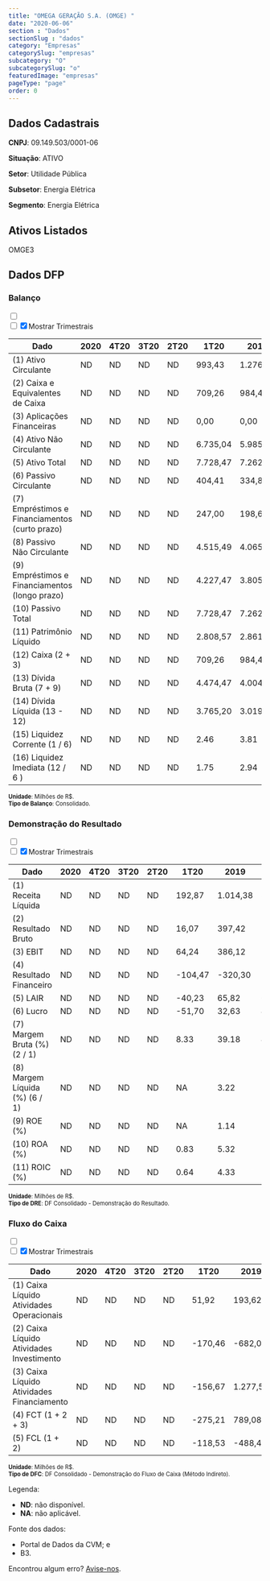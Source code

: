 ```yaml
---  
title: "OMEGA GERAÇÃO S.A. (OMGE) "  
date: "2020-06-06"  
section : "Dados"  
sectionSlug : "dados"  
category: "Empresas"  
categorySlug: "empresas"  
subcategory: "O"  
subcategorySlug: "o"  
featuredImage: "empresas"  
pageType: "page"  
order: 0  
---
```



## Dados Cadastrais


**CNPJ**: 09.149.503/0001-06

**Situação**: ATIVO

**Setor**: Utilidade Pública

**Subsetor**: Energia Elétrica

**Segmento**: Energia Elétrica


## Ativos Listados


OMGE3 


## Dados DFP

### Balanço
  
<input type='checkbox' class='toggleCommand' id='toggleBalanco' name='toggleBalanco'>  
<div class='filter-group-balanco'>  
<div class='check_button_balanco'>  
<label for='toggleBalanco'>  
<input type='checkbox' data-filter-col='trimBalanco'><input type='checkbox' data-filter-col='trimBalanco' checked><span>Mostrar Trimestrais</span>  
</label>  
</div>  
</div>  
<div class='overflow balancoTableWrapper'>  
<table class='balancoTable'>  
<thead>  
<tr>  
<th class='dataHeader fixedLeftColumn'>Dado</th>  
<th>2020</th>  
<th class='trimHeader' data-col='trimBalanco'>4T20</th>  
<th class='trimHeader' data-col='trimBalanco'>3T20</th>  
<th class='trimHeader' data-col='trimBalanco'>2T20</th>  
<th class='trimHeader' data-col='trimBalanco'>1T20</th>  
<th>2019</th>  
<th class='trimHeader' data-col='trimBalanco'>4T19</th>  
<th class='trimHeader' data-col='trimBalanco'>3T19</th>  
<th class='trimHeader' data-col='trimBalanco'>2T19</th>  
<th class='trimHeader' data-col='trimBalanco'>1T19</th>  
<th>2018</th>  
<th class='trimHeader' data-col='trimBalanco'>4T18</th>  
<th class='trimHeader' data-col='trimBalanco'>3T18</th>  
<th class='trimHeader' data-col='trimBalanco'>2T18</th>  
<th class='trimHeader' data-col='trimBalanco'>1T18</th>  
<th>2017</th>  
<th class='trimHeader' data-col='trimBalanco'>4T17</th>  
<th class='trimHeader' data-col='trimBalanco'>3T17</th>  
<th class='trimHeader' data-col='trimBalanco'>2T17</th>  
<th class='trimHeader' data-col='trimBalanco'>1T17</th>  
<th>2016</th>  
<th class='trimHeader' data-col='trimBalanco'>4T16</th>  
<th class='trimHeader' data-col='trimBalanco'>3T16</th>  
<th class='trimHeader' data-col='trimBalanco'>2T16</th>  
<th class='trimHeader' data-col='trimBalanco'>1T16</th>  
<th>2015</th>  
<th class='trimHeader' data-col='trimBalanco'>4T15</th>  
<th class='trimHeader' data-col='trimBalanco'>3T15</th>  
<th class='trimHeader' data-col='trimBalanco'>2T15</th>  
<th class='trimHeader' data-col='trimBalanco'>1T15</th>  
<th>2014</th>  
<th class='trimHeader' data-col='trimBalanco'>4T14</th>  
<th class='trimHeader' data-col='trimBalanco'>3T14</th>  
<th class='trimHeader' data-col='trimBalanco'>2T14</th>  
<th class='trimHeader' data-col='trimBalanco'>1T14</th>  
<th>2013</th>  
<th class='trimHeader' data-col='trimBalanco'>4T13</th>  
<th class='trimHeader' data-col='trimBalanco'>3T13</th>  
<th class='trimHeader' data-col='trimBalanco'>2T13</th>  
<th class='trimHeader' data-col='trimBalanco'>1T13</th>  
<th>2012</th>  
<th class='trimHeader' data-col='trimBalanco'>4T12</th>  
<th class='trimHeader' data-col='trimBalanco'>3T12</th>  
<th class='trimHeader' data-col='trimBalanco'>2T12</th>  
<th class='trimHeader' data-col='trimBalanco'>1T12</th>  
</tr>  
</thead>  
<tbody>  
<tr class='trContaAtivo'>  
<td class='leftAlignCell rowDescription fixedLeftColumn'>(1) Ativo Circulante</td>  
<td>ND</td>  
<td data-col='trimBalanco' class='trimData'>ND</td>  
<td data-col='trimBalanco' class='trimData'>ND</td>  
<td data-col='trimBalanco' class='trimData'>ND</td>  
<td data-col='trimBalanco' class='trimData'>993,43</td>  
<td>1.276,88</td>  
<td data-col='trimBalanco' class='trimData'>1.276,88</td>  
<td data-col='trimBalanco' class='trimData'>1.306,41</td>  
<td data-col='trimBalanco' class='trimData'>458,71</td>  
<td data-col='trimBalanco' class='trimData'>480,88</td>  
<td>439,30</td>  
<td data-col='trimBalanco' class='trimData'>424,47</td>  
<td data-col='trimBalanco' class='trimData'>852,57</td>  
<td data-col='trimBalanco' class='trimData'>537,57</td>  
<td data-col='trimBalanco' class='trimData'>614,02</td>  
<td>596,77</td>  
<td data-col='trimBalanco' class='trimData'>596,77</td>  
<td data-col='trimBalanco' class='trimData'>635,51</td>  
<td data-col='trimBalanco' class='trimData'>148,56</td>  
<td data-col='trimBalanco' class='trimData'>596,77</td>  
<td>101,97</td>  
<td data-col='trimBalanco' class='trimData'>101,97</td>  
<td data-col='trimBalanco' class='trimData'>79,41</td>  
<td data-col='trimBalanco' class='trimData'>72,75</td>  
<td data-col='trimBalanco' class='trimData'>63,35</td>  
<td>62,46</td>  
<td data-col='trimBalanco' class='trimData'>62,46</td>  
<td data-col='trimBalanco' class='trimData'>67,24</td>  
<td data-col='trimBalanco' class='trimData'>61,47</td>  
<td data-col='trimBalanco' class='trimData'>62,46</td>  
<td>80,31</td>  
<td data-col='trimBalanco' class='trimData'>80,31</td>  
<td data-col='trimBalanco' class='trimData'>108,38</td>  
<td data-col='trimBalanco' class='trimData'>137,88</td>  
<td data-col='trimBalanco' class='trimData'>109,03</td>  
<td>77,37</td>  
<td data-col='trimBalanco' class='trimData'>77,37</td>  
<td data-col='trimBalanco' class='trimData'>82,83</td>  
<td data-col='trimBalanco' class='trimData'>82,83</td>  
<td data-col='trimBalanco' class='trimData'>77,37</td>  
<td>106,33</td>  
<td data-col='trimBalanco' class='trimData'>106,33</td>  
<td data-col='trimBalanco' class='trimData'>ND</td>  
<td data-col='trimBalanco' class='trimData'>ND</td>  
<td data-col='trimBalanco' class='trimData'>ND</td>  
</tr>  
<tr class='trContaAtivo'>  
<td class='leftAlignCell rowDescription fixedLeftColumn'>(2) Caixa e Equivalentes de Caixa</td>  
<td>ND</td>  
<td data-col='trimBalanco' class='trimData'>ND</td>  
<td data-col='trimBalanco' class='trimData'>ND</td>  
<td data-col='trimBalanco' class='trimData'>ND</td>  
<td data-col='trimBalanco' class='trimData'>709,26</td>  
<td>984,47</td>  
<td data-col='trimBalanco' class='trimData'>984,47</td>  
<td data-col='trimBalanco' class='trimData'>1.087,10</td>  
<td data-col='trimBalanco' class='trimData'>232,41</td>  
<td data-col='trimBalanco' class='trimData'>249,24</td>  
<td>195,39</td>  
<td data-col='trimBalanco' class='trimData'>195,39</td>  
<td data-col='trimBalanco' class='trimData'>386,29</td>  
<td data-col='trimBalanco' class='trimData'>357,36</td>  
<td data-col='trimBalanco' class='trimData'>380,83</td>  
<td>350,89</td>  
<td data-col='trimBalanco' class='trimData'>350,89</td>  
<td data-col='trimBalanco' class='trimData'>491,46</td>  
<td data-col='trimBalanco' class='trimData'>53,16</td>  
<td data-col='trimBalanco' class='trimData'>350,89</td>  
<td>38,19</td>  
<td data-col='trimBalanco' class='trimData'>38,19</td>  
<td data-col='trimBalanco' class='trimData'>37,00</td>  
<td data-col='trimBalanco' class='trimData'>25,45</td>  
<td data-col='trimBalanco' class='trimData'>28,18</td>  
<td>27,43</td>  
<td data-col='trimBalanco' class='trimData'>27,43</td>  
<td data-col='trimBalanco' class='trimData'>34,42</td>  
<td data-col='trimBalanco' class='trimData'>27,83</td>  
<td data-col='trimBalanco' class='trimData'>27,43</td>  
<td>43,99</td>  
<td data-col='trimBalanco' class='trimData'>43,99</td>  
<td data-col='trimBalanco' class='trimData'>78,53</td>  
<td data-col='trimBalanco' class='trimData'>104,11</td>  
<td data-col='trimBalanco' class='trimData'>69,75</td>  
<td>55,92</td>  
<td data-col='trimBalanco' class='trimData'>55,92</td>  
<td data-col='trimBalanco' class='trimData'>55,92</td>  
<td data-col='trimBalanco' class='trimData'>55,92</td>  
<td data-col='trimBalanco' class='trimData'>55,92</td>  
<td>75,76</td>  
<td data-col='trimBalanco' class='trimData'>75,76</td>  
<td data-col='trimBalanco' class='trimData'>ND</td>  
<td data-col='trimBalanco' class='trimData'>ND</td>  
<td data-col='trimBalanco' class='trimData'>ND</td>  
</tr>  
<tr class='trContaAtivo'>  
<td class='leftAlignCell rowDescription fixedLeftColumn'>(3) Aplicações Financeiras</td>  
<td>ND</td>  
<td data-col='trimBalanco' class='trimData'>ND</td>  
<td data-col='trimBalanco' class='trimData'>ND</td>  
<td data-col='trimBalanco' class='trimData'>ND</td>  
<td data-col='trimBalanco' class='trimData'>0,00</td>  
<td>0,00</td>  
<td data-col='trimBalanco' class='trimData'>0,00</td>  
<td data-col='trimBalanco' class='trimData'>0,00</td>  
<td data-col='trimBalanco' class='trimData'>0,00</td>  
<td data-col='trimBalanco' class='trimData'>0,00</td>  
<td>0,00</td>  
<td data-col='trimBalanco' class='trimData'>0,00</td>  
<td data-col='trimBalanco' class='trimData'>248,43</td>  
<td data-col='trimBalanco' class='trimData'>0,00</td>  
<td data-col='trimBalanco' class='trimData'>0,00</td>  
<td>0,00</td>  
<td data-col='trimBalanco' class='trimData'>0,00</td>  
<td data-col='trimBalanco' class='trimData'>0,00</td>  
<td data-col='trimBalanco' class='trimData'>0,00</td>  
<td data-col='trimBalanco' class='trimData'>0,00</td>  
<td>0,00</td>  
<td data-col='trimBalanco' class='trimData'>0,00</td>  
<td data-col='trimBalanco' class='trimData'>0,00</td>  
<td data-col='trimBalanco' class='trimData'>0,00</td>  
<td data-col='trimBalanco' class='trimData'>0,00</td>  
<td>0,00</td>  
<td data-col='trimBalanco' class='trimData'>0,00</td>  
<td data-col='trimBalanco' class='trimData'>0,00</td>  
<td data-col='trimBalanco' class='trimData'>0,00</td>  
<td data-col='trimBalanco' class='trimData'>0,00</td>  
<td>0,00</td>  
<td data-col='trimBalanco' class='trimData'>0,00</td>  
<td data-col='trimBalanco' class='trimData'>0,00</td>  
<td data-col='trimBalanco' class='trimData'>0,00</td>  
<td data-col='trimBalanco' class='trimData'>0,00</td>  
<td>0,00</td>  
<td data-col='trimBalanco' class='trimData'>0,00</td>  
<td data-col='trimBalanco' class='trimData'>0,00</td>  
<td data-col='trimBalanco' class='trimData'>0,00</td>  
<td data-col='trimBalanco' class='trimData'>0,00</td>  
<td>0,00</td>  
<td data-col='trimBalanco' class='trimData'>0,00</td>  
<td data-col='trimBalanco' class='trimData'>ND</td>  
<td data-col='trimBalanco' class='trimData'>ND</td>  
<td data-col='trimBalanco' class='trimData'>ND</td>  
</tr>  
<tr class='trContaAtivo'>  
<td class='leftAlignCell rowDescription fixedLeftColumn'>(4) Ativo Não Circulante</td>  
<td>ND</td>  
<td data-col='trimBalanco' class='trimData'>ND</td>  
<td data-col='trimBalanco' class='trimData'>ND</td>  
<td data-col='trimBalanco' class='trimData'>ND</td>  
<td data-col='trimBalanco' class='trimData'>6.735,04</td>  
<td>5.985,59</td>  
<td data-col='trimBalanco' class='trimData'>5.985,59</td>  
<td data-col='trimBalanco' class='trimData'>6.125,33</td>  
<td data-col='trimBalanco' class='trimData'>6.164,07</td>  
<td data-col='trimBalanco' class='trimData'>4.200,47</td>  
<td>3.680,72</td>  
<td data-col='trimBalanco' class='trimData'>3.680,72</td>  
<td data-col='trimBalanco' class='trimData'>3.261,14</td>  
<td data-col='trimBalanco' class='trimData'>3.290,62</td>  
<td data-col='trimBalanco' class='trimData'>3.288,05</td>  
<td>3.309,01</td>  
<td data-col='trimBalanco' class='trimData'>3.309,01</td>  
<td data-col='trimBalanco' class='trimData'>1.274,87</td>  
<td data-col='trimBalanco' class='trimData'>1.291,32</td>  
<td data-col='trimBalanco' class='trimData'>3.309,01</td>  
<td>671,63</td>  
<td data-col='trimBalanco' class='trimData'>671,63</td>  
<td data-col='trimBalanco' class='trimData'>682,60</td>  
<td data-col='trimBalanco' class='trimData'>688,85</td>  
<td data-col='trimBalanco' class='trimData'>696,88</td>  
<td>705,47</td>  
<td data-col='trimBalanco' class='trimData'>705,47</td>  
<td data-col='trimBalanco' class='trimData'>708,88</td>  
<td data-col='trimBalanco' class='trimData'>718,90</td>  
<td data-col='trimBalanco' class='trimData'>705,47</td>  
<td>731,19</td>  
<td data-col='trimBalanco' class='trimData'>731,19</td>  
<td data-col='trimBalanco' class='trimData'>746,51</td>  
<td data-col='trimBalanco' class='trimData'>682,91</td>  
<td data-col='trimBalanco' class='trimData'>618,11</td>  
<td>626,38</td>  
<td data-col='trimBalanco' class='trimData'>626,38</td>  
<td data-col='trimBalanco' class='trimData'>620,92</td>  
<td data-col='trimBalanco' class='trimData'>620,92</td>  
<td data-col='trimBalanco' class='trimData'>626,38</td>  
<td>583,19</td>  
<td data-col='trimBalanco' class='trimData'>583,19</td>  
<td data-col='trimBalanco' class='trimData'>ND</td>  
<td data-col='trimBalanco' class='trimData'>ND</td>  
<td data-col='trimBalanco' class='trimData'>ND</td>  
</tr>  
<tr class='trContaAtivo'>  
<td class='leftAlignCell rowDescription fixedLeftColumn'>(5) Ativo Total</td>  
<td>ND</td>  
<td data-col='trimBalanco' class='trimData'>ND</td>  
<td data-col='trimBalanco' class='trimData'>ND</td>  
<td data-col='trimBalanco' class='trimData'>ND</td>  
<td data-col='trimBalanco' class='trimData'>7.728,47</td>  
<td>7.262,47</td>  
<td data-col='trimBalanco' class='trimData'>7.262,47</td>  
<td data-col='trimBalanco' class='trimData'>7.431,74</td>  
<td data-col='trimBalanco' class='trimData'>6.622,77</td>  
<td data-col='trimBalanco' class='trimData'>4.681,35</td>  
<td>4.120,02</td>  
<td data-col='trimBalanco' class='trimData'>4.105,19</td>  
<td data-col='trimBalanco' class='trimData'>4.113,70</td>  
<td data-col='trimBalanco' class='trimData'>3.828,19</td>  
<td data-col='trimBalanco' class='trimData'>3.902,08</td>  
<td>3.905,77</td>  
<td data-col='trimBalanco' class='trimData'>3.905,77</td>  
<td data-col='trimBalanco' class='trimData'>1.910,39</td>  
<td data-col='trimBalanco' class='trimData'>1.439,88</td>  
<td data-col='trimBalanco' class='trimData'>3.905,77</td>  
<td>773,61</td>  
<td data-col='trimBalanco' class='trimData'>773,61</td>  
<td data-col='trimBalanco' class='trimData'>762,01</td>  
<td data-col='trimBalanco' class='trimData'>761,60</td>  
<td data-col='trimBalanco' class='trimData'>760,22</td>  
<td>767,93</td>  
<td data-col='trimBalanco' class='trimData'>767,93</td>  
<td data-col='trimBalanco' class='trimData'>776,12</td>  
<td data-col='trimBalanco' class='trimData'>780,38</td>  
<td data-col='trimBalanco' class='trimData'>767,93</td>  
<td>811,50</td>  
<td data-col='trimBalanco' class='trimData'>811,50</td>  
<td data-col='trimBalanco' class='trimData'>854,89</td>  
<td data-col='trimBalanco' class='trimData'>820,79</td>  
<td data-col='trimBalanco' class='trimData'>727,14</td>  
<td>703,75</td>  
<td data-col='trimBalanco' class='trimData'>703,75</td>  
<td data-col='trimBalanco' class='trimData'>703,75</td>  
<td data-col='trimBalanco' class='trimData'>703,75</td>  
<td data-col='trimBalanco' class='trimData'>703,75</td>  
<td>689,52</td>  
<td data-col='trimBalanco' class='trimData'>689,52</td>  
<td data-col='trimBalanco' class='trimData'>ND</td>  
<td data-col='trimBalanco' class='trimData'>ND</td>  
<td data-col='trimBalanco' class='trimData'>ND</td>  
</tr>  
<tr class='trContaPassivo'>  
<td class='leftAlignCell rowDescription fixedLeftColumn'>(6) Passivo Circulante</td>  
<td>ND</td>  
<td data-col='trimBalanco' class='trimData'>ND</td>  
<td data-col='trimBalanco' class='trimData'>ND</td>  
<td data-col='trimBalanco' class='trimData'>ND</td>  
<td data-col='trimBalanco' class='trimData'>404,41</td>  
<td>334,82</td>  
<td data-col='trimBalanco' class='trimData'>334,82</td>  
<td data-col='trimBalanco' class='trimData'>513,12</td>  
<td data-col='trimBalanco' class='trimData'>343,57</td>  
<td data-col='trimBalanco' class='trimData'>279,15</td>  
<td>211,56</td>  
<td data-col='trimBalanco' class='trimData'>211,56</td>  
<td data-col='trimBalanco' class='trimData'>264,32</td>  
<td data-col='trimBalanco' class='trimData'>253,48</td>  
<td data-col='trimBalanco' class='trimData'>309,13</td>  
<td>319,10</td>  
<td data-col='trimBalanco' class='trimData'>319,10</td>  
<td data-col='trimBalanco' class='trimData'>184,28</td>  
<td data-col='trimBalanco' class='trimData'>231,62</td>  
<td data-col='trimBalanco' class='trimData'>319,10</td>  
<td>101,43</td>  
<td data-col='trimBalanco' class='trimData'>101,43</td>  
<td data-col='trimBalanco' class='trimData'>78,83</td>  
<td data-col='trimBalanco' class='trimData'>62,99</td>  
<td data-col='trimBalanco' class='trimData'>59,28</td>  
<td>64,51</td>  
<td data-col='trimBalanco' class='trimData'>64,51</td>  
<td data-col='trimBalanco' class='trimData'>53,63</td>  
<td data-col='trimBalanco' class='trimData'>49,97</td>  
<td data-col='trimBalanco' class='trimData'>64,51</td>  
<td>79,34</td>  
<td data-col='trimBalanco' class='trimData'>79,34</td>  
<td data-col='trimBalanco' class='trimData'>115,63</td>  
<td data-col='trimBalanco' class='trimData'>85,43</td>  
<td data-col='trimBalanco' class='trimData'>56,10</td>  
<td>49,85</td>  
<td data-col='trimBalanco' class='trimData'>49,54</td>  
<td data-col='trimBalanco' class='trimData'>49,54</td>  
<td data-col='trimBalanco' class='trimData'>49,54</td>  
<td data-col='trimBalanco' class='trimData'>49,54</td>  
<td>40,13</td>  
<td data-col='trimBalanco' class='trimData'>40,13</td>  
<td data-col='trimBalanco' class='trimData'>ND</td>  
<td data-col='trimBalanco' class='trimData'>ND</td>  
<td data-col='trimBalanco' class='trimData'>ND</td>  
</tr>  
<tr class='trContaPassivo'>  
<td class='leftAlignCell rowDescription fixedLeftColumn'>(7) Empréstimos e Financiamentos (curto prazo)</td>  
<td>ND</td>  
<td data-col='trimBalanco' class='trimData'>ND</td>  
<td data-col='trimBalanco' class='trimData'>ND</td>  
<td data-col='trimBalanco' class='trimData'>ND</td>  
<td data-col='trimBalanco' class='trimData'>247,00</td>  
<td>198,60</td>  
<td data-col='trimBalanco' class='trimData'>198,60</td>  
<td data-col='trimBalanco' class='trimData'>205,38</td>  
<td data-col='trimBalanco' class='trimData'>188,30</td>  
<td data-col='trimBalanco' class='trimData'>132,62</td>  
<td>107,87</td>  
<td data-col='trimBalanco' class='trimData'>107,87</td>  
<td data-col='trimBalanco' class='trimData'>146,22</td>  
<td data-col='trimBalanco' class='trimData'>143,88</td>  
<td data-col='trimBalanco' class='trimData'>134,15</td>  
<td>135,48</td>  
<td data-col='trimBalanco' class='trimData'>135,48</td>  
<td data-col='trimBalanco' class='trimData'>65,59</td>  
<td data-col='trimBalanco' class='trimData'>125,05</td>  
<td data-col='trimBalanco' class='trimData'>135,48</td>  
<td>34,35</td>  
<td data-col='trimBalanco' class='trimData'>34,35</td>  
<td data-col='trimBalanco' class='trimData'>34,09</td>  
<td data-col='trimBalanco' class='trimData'>34,03</td>  
<td data-col='trimBalanco' class='trimData'>34,21</td>  
<td>33,26</td>  
<td data-col='trimBalanco' class='trimData'>33,26</td>  
<td data-col='trimBalanco' class='trimData'>32,04</td>  
<td data-col='trimBalanco' class='trimData'>30,55</td>  
<td data-col='trimBalanco' class='trimData'>33,26</td>  
<td>30,46</td>  
<td data-col='trimBalanco' class='trimData'>30,46</td>  
<td data-col='trimBalanco' class='trimData'>32,23</td>  
<td data-col='trimBalanco' class='trimData'>27,67</td>  
<td data-col='trimBalanco' class='trimData'>21,18</td>  
<td>15,20</td>  
<td data-col='trimBalanco' class='trimData'>15,20</td>  
<td data-col='trimBalanco' class='trimData'>15,20</td>  
<td data-col='trimBalanco' class='trimData'>15,20</td>  
<td data-col='trimBalanco' class='trimData'>15,20</td>  
<td>10,51</td>  
<td data-col='trimBalanco' class='trimData'>10,51</td>  
<td data-col='trimBalanco' class='trimData'>ND</td>  
<td data-col='trimBalanco' class='trimData'>ND</td>  
<td data-col='trimBalanco' class='trimData'>ND</td>  
</tr>  
<tr class='trContaPassivo'>  
<td class='leftAlignCell rowDescription fixedLeftColumn'>(8) Passivo Não Circulante</td>  
<td>ND</td>  
<td data-col='trimBalanco' class='trimData'>ND</td>  
<td data-col='trimBalanco' class='trimData'>ND</td>  
<td data-col='trimBalanco' class='trimData'>ND</td>  
<td data-col='trimBalanco' class='trimData'>4.515,49</td>  
<td>4.065,99</td>  
<td data-col='trimBalanco' class='trimData'>4.065,99</td>  
<td data-col='trimBalanco' class='trimData'>4.106,54</td>  
<td data-col='trimBalanco' class='trimData'>4.307,47</td>  
<td data-col='trimBalanco' class='trimData'>2.420,68</td>  
<td>2.038,10</td>  
<td data-col='trimBalanco' class='trimData'>2.038,10</td>  
<td data-col='trimBalanco' class='trimData'>2.043,63</td>  
<td data-col='trimBalanco' class='trimData'>1.793,17</td>  
<td data-col='trimBalanco' class='trimData'>1.795,91</td>  
<td>1.776,15</td>  
<td data-col='trimBalanco' class='trimData'>1.776,15</td>  
<td data-col='trimBalanco' class='trimData'>697,39</td>  
<td data-col='trimBalanco' class='trimData'>702,04</td>  
<td data-col='trimBalanco' class='trimData'>1.776,15</td>  
<td>302,43</td>  
<td data-col='trimBalanco' class='trimData'>302,43</td>  
<td data-col='trimBalanco' class='trimData'>308,13</td>  
<td data-col='trimBalanco' class='trimData'>323,19</td>  
<td data-col='trimBalanco' class='trimData'>328,67</td>  
<td>334,73</td>  
<td data-col='trimBalanco' class='trimData'>334,73</td>  
<td data-col='trimBalanco' class='trimData'>341,16</td>  
<td data-col='trimBalanco' class='trimData'>346,51</td>  
<td data-col='trimBalanco' class='trimData'>334,73</td>  
<td>348,14</td>  
<td data-col='trimBalanco' class='trimData'>348,14</td>  
<td data-col='trimBalanco' class='trimData'>360,63</td>  
<td data-col='trimBalanco' class='trimData'>351,42</td>  
<td data-col='trimBalanco' class='trimData'>265,03</td>  
<td>250,55</td>  
<td data-col='trimBalanco' class='trimData'>250,87</td>  
<td data-col='trimBalanco' class='trimData'>250,87</td>  
<td data-col='trimBalanco' class='trimData'>250,87</td>  
<td data-col='trimBalanco' class='trimData'>250,87</td>  
<td>130,84</td>  
<td data-col='trimBalanco' class='trimData'>130,84</td>  
<td data-col='trimBalanco' class='trimData'>ND</td>  
<td data-col='trimBalanco' class='trimData'>ND</td>  
<td data-col='trimBalanco' class='trimData'>ND</td>  
</tr>  
<tr class='trContaPassivo'>  
<td class='leftAlignCell rowDescription fixedLeftColumn'>(9) Empréstimos e Financiamentos (longo prazo)</td>  
<td>ND</td>  
<td data-col='trimBalanco' class='trimData'>ND</td>  
<td data-col='trimBalanco' class='trimData'>ND</td>  
<td data-col='trimBalanco' class='trimData'>ND</td>  
<td data-col='trimBalanco' class='trimData'>4.227,47</td>  
<td>3.805,41</td>  
<td data-col='trimBalanco' class='trimData'>3.805,41</td>  
<td data-col='trimBalanco' class='trimData'>3.861,16</td>  
<td data-col='trimBalanco' class='trimData'>3.819,43</td>  
<td data-col='trimBalanco' class='trimData'>2.301,16</td>  
<td>2.001,14</td>  
<td data-col='trimBalanco' class='trimData'>2.001,14</td>  
<td data-col='trimBalanco' class='trimData'>2.015,15</td>  
<td data-col='trimBalanco' class='trimData'>1.766,83</td>  
<td data-col='trimBalanco' class='trimData'>1.768,53</td>  
<td>1.747,25</td>  
<td data-col='trimBalanco' class='trimData'>1.747,25</td>  
<td data-col='trimBalanco' class='trimData'>669,94</td>  
<td data-col='trimBalanco' class='trimData'>678,72</td>  
<td data-col='trimBalanco' class='trimData'>1.747,25</td>  
<td>281,95</td>  
<td data-col='trimBalanco' class='trimData'>281,95</td>  
<td data-col='trimBalanco' class='trimData'>288,71</td>  
<td data-col='trimBalanco' class='trimData'>295,21</td>  
<td data-col='trimBalanco' class='trimData'>301,52</td>  
<td>308,83</td>  
<td data-col='trimBalanco' class='trimData'>308,83</td>  
<td data-col='trimBalanco' class='trimData'>316,68</td>  
<td data-col='trimBalanco' class='trimData'>325,24</td>  
<td data-col='trimBalanco' class='trimData'>308,83</td>  
<td>328,99</td>  
<td data-col='trimBalanco' class='trimData'>328,99</td>  
<td data-col='trimBalanco' class='trimData'>331,99</td>  
<td data-col='trimBalanco' class='trimData'>339,58</td>  
<td data-col='trimBalanco' class='trimData'>254,05</td>  
<td>240,71</td>  
<td data-col='trimBalanco' class='trimData'>240,71</td>  
<td data-col='trimBalanco' class='trimData'>240,71</td>  
<td data-col='trimBalanco' class='trimData'>240,71</td>  
<td data-col='trimBalanco' class='trimData'>240,71</td>  
<td>124,02</td>  
<td data-col='trimBalanco' class='trimData'>124,02</td>  
<td data-col='trimBalanco' class='trimData'>ND</td>  
<td data-col='trimBalanco' class='trimData'>ND</td>  
<td data-col='trimBalanco' class='trimData'>ND</td>  
</tr>  
<tr class='trContaPassivo'>  
<td class='leftAlignCell rowDescription fixedLeftColumn'>(10) Passivo Total</td>  
<td>ND</td>  
<td data-col='trimBalanco' class='trimData'>ND</td>  
<td data-col='trimBalanco' class='trimData'>ND</td>  
<td data-col='trimBalanco' class='trimData'>ND</td>  
<td data-col='trimBalanco' class='trimData'>7.728,47</td>  
<td>7.262,47</td>  
<td data-col='trimBalanco' class='trimData'>7.262,47</td>  
<td data-col='trimBalanco' class='trimData'>7.431,74</td>  
<td data-col='trimBalanco' class='trimData'>6.622,77</td>  
<td data-col='trimBalanco' class='trimData'>4.681,35</td>  
<td>4.120,02</td>  
<td data-col='trimBalanco' class='trimData'>4.105,19</td>  
<td data-col='trimBalanco' class='trimData'>4.113,70</td>  
<td data-col='trimBalanco' class='trimData'>3.828,19</td>  
<td data-col='trimBalanco' class='trimData'>3.902,08</td>  
<td>3.905,77</td>  
<td data-col='trimBalanco' class='trimData'>3.905,77</td>  
<td data-col='trimBalanco' class='trimData'>1.910,39</td>  
<td data-col='trimBalanco' class='trimData'>1.439,88</td>  
<td data-col='trimBalanco' class='trimData'>3.905,77</td>  
<td>773,61</td>  
<td data-col='trimBalanco' class='trimData'>773,61</td>  
<td data-col='trimBalanco' class='trimData'>762,01</td>  
<td data-col='trimBalanco' class='trimData'>761,60</td>  
<td data-col='trimBalanco' class='trimData'>760,22</td>  
<td>767,93</td>  
<td data-col='trimBalanco' class='trimData'>767,93</td>  
<td data-col='trimBalanco' class='trimData'>776,12</td>  
<td data-col='trimBalanco' class='trimData'>780,38</td>  
<td data-col='trimBalanco' class='trimData'>767,93</td>  
<td>811,50</td>  
<td data-col='trimBalanco' class='trimData'>811,50</td>  
<td data-col='trimBalanco' class='trimData'>854,89</td>  
<td data-col='trimBalanco' class='trimData'>820,79</td>  
<td data-col='trimBalanco' class='trimData'>727,14</td>  
<td>703,75</td>  
<td data-col='trimBalanco' class='trimData'>703,75</td>  
<td data-col='trimBalanco' class='trimData'>703,75</td>  
<td data-col='trimBalanco' class='trimData'>703,75</td>  
<td data-col='trimBalanco' class='trimData'>703,75</td>  
<td>689,52</td>  
<td data-col='trimBalanco' class='trimData'>689,52</td>  
<td data-col='trimBalanco' class='trimData'>ND</td>  
<td data-col='trimBalanco' class='trimData'>ND</td>  
<td data-col='trimBalanco' class='trimData'>ND</td>  
</tr>  
<tr class='trContaPassivo'>  
<td class='leftAlignCell rowDescription fixedLeftColumn'>(11) Patrimônio Líquido</td>  
<td>ND</td>  
<td data-col='trimBalanco' class='trimData'>ND</td>  
<td data-col='trimBalanco' class='trimData'>ND</td>  
<td data-col='trimBalanco' class='trimData'>ND</td>  
<td data-col='trimBalanco' class='trimData'>2.808,57</td>  
<td>2.861,66</td>  
<td data-col='trimBalanco' class='trimData'>2.861,66</td>  
<td data-col='trimBalanco' class='trimData'>2.812,07</td>  
<td data-col='trimBalanco' class='trimData'>1.971,73</td>  
<td data-col='trimBalanco' class='trimData'>1.981,52</td>  
<td>1.870,37</td>  
<td data-col='trimBalanco' class='trimData'>1.855,54</td>  
<td data-col='trimBalanco' class='trimData'>1.805,76</td>  
<td data-col='trimBalanco' class='trimData'>1.781,54</td>  
<td data-col='trimBalanco' class='trimData'>1.797,04</td>  
<td>1.810,52</td>  
<td data-col='trimBalanco' class='trimData'>1.810,52</td>  
<td data-col='trimBalanco' class='trimData'>1.028,72</td>  
<td data-col='trimBalanco' class='trimData'>506,22</td>  
<td data-col='trimBalanco' class='trimData'>1.810,52</td>  
<td>369,75</td>  
<td data-col='trimBalanco' class='trimData'>369,75</td>  
<td data-col='trimBalanco' class='trimData'>375,05</td>  
<td data-col='trimBalanco' class='trimData'>375,42</td>  
<td data-col='trimBalanco' class='trimData'>372,28</td>  
<td>368,68</td>  
<td data-col='trimBalanco' class='trimData'>368,68</td>  
<td data-col='trimBalanco' class='trimData'>381,33</td>  
<td data-col='trimBalanco' class='trimData'>383,90</td>  
<td data-col='trimBalanco' class='trimData'>368,68</td>  
<td>384,03</td>  
<td data-col='trimBalanco' class='trimData'>384,03</td>  
<td data-col='trimBalanco' class='trimData'>378,63</td>  
<td data-col='trimBalanco' class='trimData'>383,94</td>  
<td data-col='trimBalanco' class='trimData'>406,01</td>  
<td>403,34</td>  
<td data-col='trimBalanco' class='trimData'>403,34</td>  
<td data-col='trimBalanco' class='trimData'>403,34</td>  
<td data-col='trimBalanco' class='trimData'>403,34</td>  
<td data-col='trimBalanco' class='trimData'>403,34</td>  
<td>518,55</td>  
<td data-col='trimBalanco' class='trimData'>518,55</td>  
<td data-col='trimBalanco' class='trimData'>ND</td>  
<td data-col='trimBalanco' class='trimData'>ND</td>  
<td data-col='trimBalanco' class='trimData'>ND</td>  
</tr>  
<tr>  
<td class='leftAlignCell rowDescription fixedLeftColumn'>(12) Caixa (2 + 3)</td>  
<td>ND</td>  
<td data-col='trimBalanco' class='trimData'>ND</td>  
<td data-col='trimBalanco' class='trimData'>ND</td>  
<td data-col='trimBalanco' class='trimData'>ND</td>  
<td class='positiveNumber trimData' data-col='trimBalanco'>709,26</td>  
<td class='positiveNumber'>984,47</td>  
<td class='positiveNumber trimData' data-col='trimBalanco'>984,47</td>  
<td class='positiveNumber trimData' data-col='trimBalanco'>1.087,10</td>  
<td class='positiveNumber trimData' data-col='trimBalanco'>232,41</td>  
<td class='positiveNumber trimData' data-col='trimBalanco'>249,24</td>  
<td class='positiveNumber'>195,39</td>  
<td class='positiveNumber trimData' data-col='trimBalanco'>195,39</td>  
<td class='positiveNumber trimData' data-col='trimBalanco'>386,29</td>  
<td class='positiveNumber trimData' data-col='trimBalanco'>357,36</td>  
<td class='positiveNumber trimData' data-col='trimBalanco'>380,83</td>  
<td class='positiveNumber'>350,89</td>  
<td class='positiveNumber trimData' data-col='trimBalanco'>350,89</td>  
<td class='positiveNumber trimData' data-col='trimBalanco'>491,46</td>  
<td class='positiveNumber trimData' data-col='trimBalanco'>53,16</td>  
<td class='positiveNumber trimData' data-col='trimBalanco'>350,89</td>  
<td class='positiveNumber'>38,19</td>  
<td class='positiveNumber trimData' data-col='trimBalanco'>38,19</td>  
<td class='positiveNumber trimData' data-col='trimBalanco'>37,00</td>  
<td class='positiveNumber trimData' data-col='trimBalanco'>25,45</td>  
<td class='positiveNumber trimData' data-col='trimBalanco'>28,18</td>  
<td class='positiveNumber'>27,43</td>  
<td class='positiveNumber trimData' data-col='trimBalanco'>27,43</td>  
<td class='positiveNumber trimData' data-col='trimBalanco'>34,42</td>  
<td class='positiveNumber trimData' data-col='trimBalanco'>27,83</td>  
<td class='positiveNumber trimData' data-col='trimBalanco'>27,43</td>  
<td class='positiveNumber'>43,99</td>  
<td class='positiveNumber trimData' data-col='trimBalanco'>43,99</td>  
<td class='positiveNumber trimData' data-col='trimBalanco'>78,53</td>  
<td class='positiveNumber trimData' data-col='trimBalanco'>104,11</td>  
<td class='positiveNumber trimData' data-col='trimBalanco'>69,75</td>  
<td class='positiveNumber'>55,92</td>  
<td class='positiveNumber trimData' data-col='trimBalanco'>55,92</td>  
<td class='positiveNumber trimData' data-col='trimBalanco'>55,92</td>  
<td class='positiveNumber trimData' data-col='trimBalanco'>55,92</td>  
<td class='positiveNumber trimData' data-col='trimBalanco'>55,92</td>  
<td class='positiveNumber'>75,76</td>  
<td class='positiveNumber trimData' data-col='trimBalanco'>75,76</td>  
<td data-col='trimBalanco' class='trimData'>ND</td>  
<td data-col='trimBalanco' class='trimData'>ND</td>  
<td data-col='trimBalanco' class='trimData'>ND</td>  
</tr>  
<tr class='trDividaBruta'>  
<td class='leftAlignCell rowDescription fixedLeftColumn'>(13) Dívida Bruta (7 + 9)</td>  
<td>ND</td>  
<td data-col='trimBalanco' class='trimData'>ND</td>  
<td data-col='trimBalanco' class='trimData'>ND</td>  
<td data-col='trimBalanco' class='trimData'>ND</td>  
<td class='negativeNumber trimData' data-col='trimBalanco'>4.474,47</td>  
<td class='negativeNumber'>4.004,01</td>  
<td class='negativeNumber trimData' data-col='trimBalanco'>4.004,01</td>  
<td class='negativeNumber trimData' data-col='trimBalanco'>4.066,53</td>  
<td class='negativeNumber trimData' data-col='trimBalanco'>4.007,73</td>  
<td class='negativeNumber trimData' data-col='trimBalanco'>2.433,78</td>  
<td class='negativeNumber'>2.109,01</td>  
<td class='negativeNumber trimData' data-col='trimBalanco'>2.109,01</td>  
<td class='negativeNumber trimData' data-col='trimBalanco'>2.161,37</td>  
<td class='negativeNumber trimData' data-col='trimBalanco'>1.910,71</td>  
<td class='negativeNumber trimData' data-col='trimBalanco'>1.902,68</td>  
<td class='negativeNumber'>1.882,73</td>  
<td class='negativeNumber trimData' data-col='trimBalanco'>1.882,73</td>  
<td class='negativeNumber trimData' data-col='trimBalanco'>735,53</td>  
<td class='negativeNumber trimData' data-col='trimBalanco'>803,77</td>  
<td class='negativeNumber trimData' data-col='trimBalanco'>1.882,73</td>  
<td class='negativeNumber'>316,31</td>  
<td class='negativeNumber trimData' data-col='trimBalanco'>316,31</td>  
<td class='negativeNumber trimData' data-col='trimBalanco'>322,79</td>  
<td class='negativeNumber trimData' data-col='trimBalanco'>329,24</td>  
<td class='negativeNumber trimData' data-col='trimBalanco'>335,73</td>  
<td class='negativeNumber'>342,08</td>  
<td class='negativeNumber trimData' data-col='trimBalanco'>342,08</td>  
<td class='negativeNumber trimData' data-col='trimBalanco'>348,72</td>  
<td class='negativeNumber trimData' data-col='trimBalanco'>355,79</td>  
<td class='negativeNumber trimData' data-col='trimBalanco'>342,08</td>  
<td class='negativeNumber'>359,45</td>  
<td class='negativeNumber trimData' data-col='trimBalanco'>359,45</td>  
<td class='negativeNumber trimData' data-col='trimBalanco'>364,22</td>  
<td class='negativeNumber trimData' data-col='trimBalanco'>367,25</td>  
<td class='negativeNumber trimData' data-col='trimBalanco'>275,24</td>  
<td class='negativeNumber'>255,92</td>  
<td class='negativeNumber trimData' data-col='trimBalanco'>255,92</td>  
<td class='negativeNumber trimData' data-col='trimBalanco'>255,92</td>  
<td class='negativeNumber trimData' data-col='trimBalanco'>255,92</td>  
<td class='negativeNumber trimData' data-col='trimBalanco'>255,92</td>  
<td class='negativeNumber'>134,52</td>  
<td class='negativeNumber trimData' data-col='trimBalanco'>134,52</td>  
<td data-col='trimBalanco' class='trimData'>ND</td>  
<td data-col='trimBalanco' class='trimData'>ND</td>  
<td data-col='trimBalanco' class='trimData'>ND</td>  
</tr>  
<tr>  
<td class='leftAlignCell rowDescription fixedLeftColumn'>(14) Dívida Líquida  (13 - 12)</td>  
<td>ND</td>  
<td data-col='trimBalanco' class='trimData'>ND</td>  
<td data-col='trimBalanco' class='trimData'>ND</td>  
<td data-col='trimBalanco' class='trimData'>ND</td>  
<td class='negativeNumber trimData' data-col='trimBalanco'>3.765,20</td>  
<td class='negativeNumber'>3.019,54</td>  
<td class='negativeNumber trimData' data-col='trimBalanco'>3.019,54</td>  
<td class='negativeNumber trimData' data-col='trimBalanco'>2.979,43</td>  
<td class='negativeNumber trimData' data-col='trimBalanco'>3.775,32</td>  
<td class='negativeNumber trimData' data-col='trimBalanco'>2.184,55</td>  
<td class='negativeNumber'>1.913,62</td>  
<td class='negativeNumber trimData' data-col='trimBalanco'>1.913,62</td>  
<td class='negativeNumber trimData' data-col='trimBalanco'>1.775,08</td>  
<td class='negativeNumber trimData' data-col='trimBalanco'>1.553,35</td>  
<td class='negativeNumber trimData' data-col='trimBalanco'>1.521,85</td>  
<td class='negativeNumber'>1.531,84</td>  
<td class='negativeNumber trimData' data-col='trimBalanco'>1.531,84</td>  
<td class='negativeNumber trimData' data-col='trimBalanco'>244,06</td>  
<td class='negativeNumber trimData' data-col='trimBalanco'>750,60</td>  
<td class='negativeNumber trimData' data-col='trimBalanco'>1.531,84</td>  
<td class='negativeNumber'>278,12</td>  
<td class='negativeNumber trimData' data-col='trimBalanco'>278,12</td>  
<td class='negativeNumber trimData' data-col='trimBalanco'>285,79</td>  
<td class='negativeNumber trimData' data-col='trimBalanco'>303,79</td>  
<td class='negativeNumber trimData' data-col='trimBalanco'>307,55</td>  
<td class='negativeNumber'>314,65</td>  
<td class='negativeNumber trimData' data-col='trimBalanco'>314,65</td>  
<td class='negativeNumber trimData' data-col='trimBalanco'>314,30</td>  
<td class='negativeNumber trimData' data-col='trimBalanco'>327,96</td>  
<td class='negativeNumber trimData' data-col='trimBalanco'>314,65</td>  
<td class='negativeNumber'>315,46</td>  
<td class='negativeNumber trimData' data-col='trimBalanco'>315,46</td>  
<td class='negativeNumber trimData' data-col='trimBalanco'>285,69</td>  
<td class='negativeNumber trimData' data-col='trimBalanco'>263,14</td>  
<td class='negativeNumber trimData' data-col='trimBalanco'>205,48</td>  
<td class='negativeNumber'>200,00</td>  
<td class='negativeNumber trimData' data-col='trimBalanco'>200,00</td>  
<td class='negativeNumber trimData' data-col='trimBalanco'>200,00</td>  
<td class='negativeNumber trimData' data-col='trimBalanco'>200,00</td>  
<td class='negativeNumber trimData' data-col='trimBalanco'>200,00</td>  
<td class='negativeNumber'>58,77</td>  
<td class='negativeNumber trimData' data-col='trimBalanco'>58,77</td>  
<td data-col='trimBalanco' class='trimData'>ND</td>  
<td data-col='trimBalanco' class='trimData'>ND</td>  
<td data-col='trimBalanco' class='trimData'>ND</td>  
</tr>  
<tr>  
<td class='leftAlignCell rowDescription fixedLeftColumn'>(15) Liquidez Corrente (1 / 6)</td>  
<td>ND</td>  
<td data-col='trimBalanco' class='trimData'>ND</td>  
<td data-col='trimBalanco' class='trimData'>ND</td>  
<td data-col='trimBalanco' class='trimData'>ND</td>  
<td data-col='trimBalanco' class='trimData'>2.46</td>  
<td>3.81</td>  
<td data-col='trimBalanco' class='trimData'>3.81</td>  
<td data-col='trimBalanco' class='trimData'>2.55</td>  
<td data-col='trimBalanco' class='trimData'>1.34</td>  
<td data-col='trimBalanco' class='trimData'>1.72</td>  
<td>2.08</td>  
<td data-col='trimBalanco' class='trimData'>2.01</td>  
<td data-col='trimBalanco' class='trimData'>3.23</td>  
<td data-col='trimBalanco' class='trimData'>2.12</td>  
<td data-col='trimBalanco' class='trimData'>1.99</td>  
<td>1.87</td>  
<td data-col='trimBalanco' class='trimData'>1.87</td>  
<td data-col='trimBalanco' class='trimData'>3.45</td>  
<td data-col='trimBalanco' class='trimData'>0.64</td>  
<td data-col='trimBalanco' class='trimData'>1.87</td>  
<td>1.01</td>  
<td data-col='trimBalanco' class='trimData'>1.01</td>  
<td data-col='trimBalanco' class='trimData'>1.01</td>  
<td data-col='trimBalanco' class='trimData'>1.15</td>  
<td data-col='trimBalanco' class='trimData'>1.07</td>  
<td>0.97</td>  
<td data-col='trimBalanco' class='trimData'>0.97</td>  
<td data-col='trimBalanco' class='trimData'>1.25</td>  
<td data-col='trimBalanco' class='trimData'>1.23</td>  
<td data-col='trimBalanco' class='trimData'>0.97</td>  
<td>1.01</td>  
<td data-col='trimBalanco' class='trimData'>1.01</td>  
<td data-col='trimBalanco' class='trimData'>0.94</td>  
<td data-col='trimBalanco' class='trimData'>1.61</td>  
<td data-col='trimBalanco' class='trimData'>1.94</td>  
<td>1.55</td>  
<td data-col='trimBalanco' class='trimData'>1.56</td>  
<td data-col='trimBalanco' class='trimData'>1.67</td>  
<td data-col='trimBalanco' class='trimData'>1.67</td>  
<td data-col='trimBalanco' class='trimData'>1.56</td>  
<td>2.65</td>  
<td data-col='trimBalanco' class='trimData'>2.65</td>  
<td data-col='trimBalanco' class='trimData'>ND</td>  
<td data-col='trimBalanco' class='trimData'>ND</td>  
<td data-col='trimBalanco' class='trimData'>ND</td>  
</tr>  
<tr>  
<td class='leftAlignCell rowDescription fixedLeftColumn'>(16) Liquidez Imediata  (12 / 6 )</td>  
<td>ND</td>  
<td data-col='trimBalanco' class='trimData'>ND</td>  
<td data-col='trimBalanco' class='trimData'>ND</td>  
<td data-col='trimBalanco' class='trimData'>ND</td>  
<td data-col='trimBalanco' class='trimData'>1.75</td>  
<td>2.94</td>  
<td data-col='trimBalanco' class='trimData'>2.94</td>  
<td data-col='trimBalanco' class='trimData'>2.12</td>  
<td data-col='trimBalanco' class='trimData'>0.68</td>  
<td data-col='trimBalanco' class='trimData'>0.89</td>  
<td>0.92</td>  
<td data-col='trimBalanco' class='trimData'>0.92</td>  
<td data-col='trimBalanco' class='trimData'>1.46</td>  
<td data-col='trimBalanco' class='trimData'>1.41</td>  
<td data-col='trimBalanco' class='trimData'>1.23</td>  
<td>1.10</td>  
<td data-col='trimBalanco' class='trimData'>1.10</td>  
<td data-col='trimBalanco' class='trimData'>2.67</td>  
<td data-col='trimBalanco' class='trimData'>0.23</td>  
<td data-col='trimBalanco' class='trimData'>1.10</td>  
<td>0.38</td>  
<td data-col='trimBalanco' class='trimData'>0.38</td>  
<td data-col='trimBalanco' class='trimData'>0.47</td>  
<td data-col='trimBalanco' class='trimData'>0.40</td>  
<td data-col='trimBalanco' class='trimData'>0.48</td>  
<td>0.43</td>  
<td data-col='trimBalanco' class='trimData'>0.43</td>  
<td data-col='trimBalanco' class='trimData'>0.64</td>  
<td data-col='trimBalanco' class='trimData'>0.56</td>  
<td data-col='trimBalanco' class='trimData'>0.43</td>  
<td>0.55</td>  
<td data-col='trimBalanco' class='trimData'>0.55</td>  
<td data-col='trimBalanco' class='trimData'>0.68</td>  
<td data-col='trimBalanco' class='trimData'>1.22</td>  
<td data-col='trimBalanco' class='trimData'>1.24</td>  
<td>1.12</td>  
<td data-col='trimBalanco' class='trimData'>1.13</td>  
<td data-col='trimBalanco' class='trimData'>1.13</td>  
<td data-col='trimBalanco' class='trimData'>1.13</td>  
<td data-col='trimBalanco' class='trimData'>1.13</td>  
<td>1.89</td>  
<td data-col='trimBalanco' class='trimData'>1.89</td>  
<td data-col='trimBalanco' class='trimData'>ND</td>  
<td data-col='trimBalanco' class='trimData'>ND</td>  
<td data-col='trimBalanco' class='trimData'>ND</td>  
</tr>  
</tbody>  
</table>  
</div>  
<p style='font-size:0.7rem; margin:0px;'><strong>Unidade</strong>: Milhões de R$.</p>  
<p style='font-size:0.7rem; margin:0px;'><strong>Tipo de Balanço</strong>: Consolidado.</p>


### Demonstração do Resultado
  
<input type='checkbox' class='toggleCommand' id='toggleDRE' name='toggleDRE'>  
<div class='filter-group-dre'>  
<div class='check_button_dre'>  
<label for='toggleDRE'>  
<input type='checkbox' data-filter-col='trimDRE'><input type='checkbox' data-filter-col='trimDRE' checked><span>Mostrar Trimestrais</span>  
</label>  
</div>  
</div>  
<div class='overflow balancoTableWrapper'>  
<table class='balancoTable'>  
<thead>  
<tr>  
<th class='dataHeader fixedLeftColumn'>Dado</th>  
<th>2020</th>  
<th class='trimHeader' data-col='trimDRE'>4T20</th>  
<th class='trimHeader' data-col='trimDRE'>3T20</th>  
<th class='trimHeader' data-col='trimDRE'>2T20</th>  
<th class='trimHeader' data-col='trimDRE'>1T20</th>  
<th>2019</th>  
<th class='trimHeader' data-col='trimDRE'>4T19</th>  
<th class='trimHeader' data-col='trimDRE'>3T19</th>  
<th class='trimHeader' data-col='trimDRE'>2T19</th>  
<th class='trimHeader' data-col='trimDRE'>1T19</th>  
<th>2018</th>  
<th class='trimHeader' data-col='trimDRE'>4T18</th>  
<th class='trimHeader' data-col='trimDRE'>3T18</th>  
<th class='trimHeader' data-col='trimDRE'>2T18</th>  
<th class='trimHeader' data-col='trimDRE'>1T18</th>  
<th>2017</th>  
<th class='trimHeader' data-col='trimDRE'>4T17</th>  
<th class='trimHeader' data-col='trimDRE'>3T17</th>  
<th class='trimHeader' data-col='trimDRE'>2T17</th>  
<th class='trimHeader' data-col='trimDRE'>1T17</th>  
<th>2016</th>  
<th class='trimHeader' data-col='trimDRE'>4T16</th>  
<th class='trimHeader' data-col='trimDRE'>3T16</th>  
<th class='trimHeader' data-col='trimDRE'>2T16</th>  
<th class='trimHeader' data-col='trimDRE'>1T16</th>  
<th>2015</th>  
<th class='trimHeader' data-col='trimDRE'>4T15</th>  
<th class='trimHeader' data-col='trimDRE'>3T15</th>  
<th class='trimHeader' data-col='trimDRE'>2T15</th>  
<th class='trimHeader' data-col='trimDRE'>1T15</th>  
<th>2014</th>  
<th class='trimHeader' data-col='trimDRE'>4T14</th>  
<th class='trimHeader' data-col='trimDRE'>3T14</th>  
<th class='trimHeader' data-col='trimDRE'>2T14</th>  
<th class='trimHeader' data-col='trimDRE'>1T14</th>  
<th>2013</th>  
<th class='trimHeader' data-col='trimDRE'>4T13</th>  
<th class='trimHeader' data-col='trimDRE'>3T13</th>  
<th class='trimHeader' data-col='trimDRE'>2T13</th>  
<th class='trimHeader' data-col='trimDRE'>1T13</th>  
<th>2012</th>  
<th class='trimHeader' data-col='trimDRE'>4T12</th>  
<th class='trimHeader' data-col='trimDRE'>3T12</th>  
<th class='trimHeader' data-col='trimDRE'>2T12</th>  
<th class='trimHeader' data-col='trimDRE'>1T12</th>  
</tr>  
</thead>  
<tbody>  
<tr class='trDRE'>  
<td class='leftAlignCell rowDescription fixedLeftColumn'>(1) Receita Líquida</td>  
<td>ND</td>  
<td data-col='trimDRE' class='trimData'>ND</td>  
<td data-col='trimDRE' class='trimData'>ND</td>  
<td data-col='trimDRE' class='trimData'>ND</td>  
<td data-col='trimDRE' class='trimData' >192,87</td>  
<td>1.014,38</td>  
<td data-col='trimDRE' class='trimData' >330,72</td>  
<td data-col='trimDRE' class='trimData' >284,89</td>  
<td data-col='trimDRE' class='trimData' >200,71</td>  
<td data-col='trimDRE' class='trimData' >198,05</td>  
<td>742,02</td>  
<td data-col='trimDRE' class='trimData' >206,51</td>  
<td data-col='trimDRE' class='trimData' >167,84</td>  
<td data-col='trimDRE' class='trimData' >188,03</td>  
<td data-col='trimDRE' class='trimData' >179,65</td>  
<td>546,11</td>  
<td data-col='trimDRE' class='trimData' >256,77</td>  
<td data-col='trimDRE' class='trimData' >153,35</td>  
<td data-col='trimDRE' class='trimData' >74,11</td>  
<td data-col='trimDRE' class='trimData' >61,89</td>  
<td>194,98</td>  
<td data-col='trimDRE' class='trimData' >70,61</td>  
<td data-col='trimDRE' class='trimData' >51,17</td>  
<td data-col='trimDRE' class='trimData' >41,38</td>  
<td data-col='trimDRE' class='trimData' >31,83</td>  
<td>143,22</td>  
<td data-col='trimDRE' class='trimData' >36,54</td>  
<td data-col='trimDRE' class='trimData' >31,72</td>  
<td data-col='trimDRE' class='trimData' >29,55</td>  
<td data-col='trimDRE' class='trimData' >45,41</td>  
<td>114,45</td>  
<td data-col='trimDRE' class='trimData' >29,93</td>  
<td data-col='trimDRE' class='trimData' >29,39</td>  
<td data-col='trimDRE' class='trimData' >24,03</td>  
<td data-col='trimDRE' class='trimData' >31,10</td>  
<td>48,64</td>  
<td data-col='trimDRE' class='trimData' >14,57</td>  
<td data-col='trimDRE' class='trimData' >7,49</td>  
<td data-col='trimDRE' class='trimData' >8,39</td>  
<td data-col='trimDRE' class='trimData' >18,19</td>  
<td>28,31</td>  
<td data-col='trimDRE' class='trimData' >28,31</td>  
<td data-col='trimDRE' class='trimData'>ND</td>  
<td data-col='trimDRE' class='trimData'>ND</td>  
<td data-col='trimDRE' class='trimData'>ND</td>  
</tr>  
<tr class='trDRE'>  
<td class='leftAlignCell rowDescription fixedLeftColumn'>(2) Resultado Bruto</td>  
<td>ND</td>  
<td data-col='trimDRE' class='trimData'>ND</td>  
<td data-col='trimDRE' class='trimData'>ND</td>  
<td data-col='trimDRE' class='trimData'>ND</td>  
<td data-col='trimDRE' class='trimData positiveNumberGreen' >16,07</td>  
<td class='positiveNumberGreen'>397,42</td>  
<td data-col='trimDRE' class='trimData positiveNumberGreen' >158,62</td>  
<td data-col='trimDRE' class='trimData positiveNumberGreen' >146,30</td>  
<td data-col='trimDRE' class='trimData positiveNumberGreen' >49,36</td>  
<td data-col='trimDRE' class='trimData positiveNumberGreen' >43,14</td>  
<td class='positiveNumberGreen'>300,29</td>  
<td data-col='trimDRE' class='trimData positiveNumberGreen' >106,25</td>  
<td data-col='trimDRE' class='trimData positiveNumberGreen' >93,56</td>  
<td data-col='trimDRE' class='trimData positiveNumberGreen' >52,24</td>  
<td data-col='trimDRE' class='trimData positiveNumberGreen' >48,23</td>  
<td class='positiveNumberGreen'>200,79</td>  
<td data-col='trimDRE' class='trimData positiveNumberGreen' >131,40</td>  
<td data-col='trimDRE' class='trimData positiveNumberGreen' >41,56</td>  
<td data-col='trimDRE' class='trimData positiveNumberGreen' >1,31</td>  
<td data-col='trimDRE' class='trimData positiveNumberGreen' >26,52</td>  
<td class='positiveNumberGreen'>77,63</td>  
<td data-col='trimDRE' class='trimData positiveNumberGreen' >23,65</td>  
<td data-col='trimDRE' class='trimData positiveNumberGreen' >13,91</td>  
<td data-col='trimDRE' class='trimData positiveNumberGreen' >23,75</td>  
<td data-col='trimDRE' class='trimData positiveNumberGreen' >16,32</td>  
<td class='positiveNumberGreen'>58,77</td>  
<td data-col='trimDRE' class='trimData positiveNumberGreen' >12,03</td>  
<td data-col='trimDRE' class='trimData positiveNumberGreen' >13,74</td>  
<td data-col='trimDRE' class='trimData positiveNumberGreen' >10,91</td>  
<td data-col='trimDRE' class='trimData positiveNumberGreen' >22,11</td>  
<td class='positiveNumberGreen'>52,25</td>  
<td data-col='trimDRE' class='trimData positiveNumberGreen' >13,87</td>  
<td data-col='trimDRE' class='trimData positiveNumberGreen' >7,95</td>  
<td data-col='trimDRE' class='trimData positiveNumberGreen' >11,21</td>  
<td data-col='trimDRE' class='trimData positiveNumberGreen' >19,22</td>  
<td class='positiveNumberGreen'>19,94</td>  
<td data-col='trimDRE' class='trimData positiveNumberGreen' >9,01</td>  
<td data-col='trimDRE' class='trimData positiveNumberGreen' >3,86</td>  
<td data-col='trimDRE' class='trimData negativeNumber' >-0,88</td>  
<td data-col='trimDRE' class='trimData positiveNumberGreen' >7,95</td>  
<td class='positiveNumberGreen'>18,10</td>  
<td data-col='trimDRE' class='trimData positiveNumberGreen' >18,10</td>  
<td data-col='trimDRE' class='trimData'>ND</td>  
<td data-col='trimDRE' class='trimData'>ND</td>  
<td data-col='trimDRE' class='trimData'>ND</td>  
</tr>  
<tr class='trDRE'>  
<td class='leftAlignCell rowDescription fixedLeftColumn'>(3) EBIT</td>  
<td>ND</td>  
<td data-col='trimDRE' class='trimData'>ND</td>  
<td data-col='trimDRE' class='trimData'>ND</td>  
<td data-col='trimDRE' class='trimData'>ND</td>  
<td data-col='trimDRE' class='trimData positiveNumberGreen' >64,24</td>  
<td class='positiveNumberGreen'>386,12</td>  
<td data-col='trimDRE' class='trimData positiveNumberGreen' >155,47</td>  
<td data-col='trimDRE' class='trimData positiveNumberGreen' >146,40</td>  
<td data-col='trimDRE' class='trimData positiveNumberGreen' >44,21</td>  
<td data-col='trimDRE' class='trimData positiveNumberGreen' >40,04</td>  
<td class='positiveNumberGreen'>287,70</td>  
<td data-col='trimDRE' class='trimData positiveNumberGreen' >108,66</td>  
<td data-col='trimDRE' class='trimData positiveNumberGreen' >85,19</td>  
<td data-col='trimDRE' class='trimData positiveNumberGreen' >40,09</td>  
<td data-col='trimDRE' class='trimData positiveNumberGreen' >38,94</td>  
<td class='positiveNumberGreen'>232,70</td>  
<td data-col='trimDRE' class='trimData positiveNumberGreen' >175,94</td>  
<td data-col='trimDRE' class='trimData positiveNumberGreen' >34,02</td>  
<td data-col='trimDRE' class='trimData negativeNumber' >-3,45</td>  
<td data-col='trimDRE' class='trimData positiveNumberGreen' >26,20</td>  
<td class='positiveNumberGreen'>70,81</td>  
<td data-col='trimDRE' class='trimData positiveNumberGreen' >20,45</td>  
<td data-col='trimDRE' class='trimData positiveNumberGreen' >17,06</td>  
<td data-col='trimDRE' class='trimData positiveNumberGreen' >17,75</td>  
<td data-col='trimDRE' class='trimData positiveNumberGreen' >15,56</td>  
<td class='positiveNumberGreen'>44,46</td>  
<td data-col='trimDRE' class='trimData positiveNumberGreen' >8,49</td>  
<td data-col='trimDRE' class='trimData positiveNumberGreen' >10,09</td>  
<td data-col='trimDRE' class='trimData positiveNumberGreen' >6,95</td>  
<td data-col='trimDRE' class='trimData positiveNumberGreen' >18,92</td>  
<td class='positiveNumberGreen'>36,14</td>  
<td data-col='trimDRE' class='trimData positiveNumberGreen' >13,92</td>  
<td data-col='trimDRE' class='trimData positiveNumberGreen' >2,09</td>  
<td data-col='trimDRE' class='trimData positiveNumberGreen' >3,73</td>  
<td data-col='trimDRE' class='trimData positiveNumberGreen' >16,39</td>  
<td class='negativeNumber'>-12,57</td>  
<td data-col='trimDRE' class='trimData positiveNumberGreen' >2,49</td>  
<td data-col='trimDRE' class='trimData negativeNumber' >-9,98</td>  
<td data-col='trimDRE' class='trimData negativeNumber' >-5,74</td>  
<td data-col='trimDRE' class='trimData positiveNumberGreen' >0,65</td>  
<td class='negativeNumber'>-8,12</td>  
<td data-col='trimDRE' class='trimData negativeNumber' >-8,12</td>  
<td data-col='trimDRE' class='trimData'>ND</td>  
<td data-col='trimDRE' class='trimData'>ND</td>  
<td data-col='trimDRE' class='trimData'>ND</td>  
</tr>  
<tr class='trDRE'>  
<td class='leftAlignCell rowDescription fixedLeftColumn'>(4) Resultado Financeiro</td>  
<td>ND</td>  
<td data-col='trimDRE' class='trimData'>ND</td>  
<td data-col='trimDRE' class='trimData'>ND</td>  
<td data-col='trimDRE' class='trimData'>ND</td>  
<td data-col='trimDRE' class='trimData negativeNumber' >-104,47</td>  
<td class='negativeNumber'>-320,30</td>  
<td data-col='trimDRE' class='trimData negativeNumber' >-94,75</td>  
<td data-col='trimDRE' class='trimData negativeNumber' >-100,93</td>  
<td data-col='trimDRE' class='trimData negativeNumber' >-65,70</td>  
<td data-col='trimDRE' class='trimData negativeNumber' >-58,92</td>  
<td class='negativeNumber'>-197,39</td>  
<td data-col='trimDRE' class='trimData negativeNumber' >-46,45</td>  
<td data-col='trimDRE' class='trimData negativeNumber' >-47,13</td>  
<td data-col='trimDRE' class='trimData negativeNumber' >-52,78</td>  
<td data-col='trimDRE' class='trimData negativeNumber' >-51,03</td>  
<td class='negativeNumber'>-100,82</td>  
<td data-col='trimDRE' class='trimData negativeNumber' >-51,83</td>  
<td data-col='trimDRE' class='trimData negativeNumber' >-17,42</td>  
<td data-col='trimDRE' class='trimData negativeNumber' >-23,48</td>  
<td data-col='trimDRE' class='trimData negativeNumber' >-8,09</td>  
<td class='negativeNumber'>-35,70</td>  
<td data-col='trimDRE' class='trimData negativeNumber' >-8,82</td>  
<td data-col='trimDRE' class='trimData negativeNumber' >-9,43</td>  
<td data-col='trimDRE' class='trimData negativeNumber' >-8,44</td>  
<td data-col='trimDRE' class='trimData negativeNumber' >-9,00</td>  
<td class='negativeNumber'>-31,49</td>  
<td data-col='trimDRE' class='trimData negativeNumber' >-7,92</td>  
<td data-col='trimDRE' class='trimData negativeNumber' >-10,06</td>  
<td data-col='trimDRE' class='trimData negativeNumber' >-6,70</td>  
<td data-col='trimDRE' class='trimData negativeNumber' >-6,82</td>  
<td class='negativeNumber'>-13,97</td>  
<td data-col='trimDRE' class='trimData negativeNumber' >-5,97</td>  
<td data-col='trimDRE' class='trimData negativeNumber' >-4,58</td>  
<td data-col='trimDRE' class='trimData negativeNumber' >-1,50</td>  
<td data-col='trimDRE' class='trimData negativeNumber' >-1,93</td>  
<td class='negativeNumber'>-1,24</td>  
<td data-col='trimDRE' class='trimData negativeNumber' >-3,36</td>  
<td data-col='trimDRE' class='trimData positiveNumberGreen' >0,13</td>  
<td data-col='trimDRE' class='trimData positiveNumberGreen' >4,25</td>  
<td data-col='trimDRE' class='trimData negativeNumber' >-2,26</td>  
<td class='negativeNumber'>-0,57</td>  
<td data-col='trimDRE' class='trimData negativeNumber' >-0,57</td>  
<td data-col='trimDRE' class='trimData'>ND</td>  
<td data-col='trimDRE' class='trimData'>ND</td>  
<td data-col='trimDRE' class='trimData'>ND</td>  
</tr>  
<tr class='trDRE'>  
<td class='leftAlignCell rowDescription fixedLeftColumn'>(5) LAIR</td>  
<td>ND</td>  
<td data-col='trimDRE' class='trimData'>ND</td>  
<td data-col='trimDRE' class='trimData'>ND</td>  
<td data-col='trimDRE' class='trimData'>ND</td>  
<td data-col='trimDRE' class='trimData negativeNumber' >-40,23</td>  
<td class='positiveNumberGreen'>65,82</td>  
<td data-col='trimDRE' class='trimData positiveNumberGreen' >60,72</td>  
<td data-col='trimDRE' class='trimData positiveNumberGreen' >45,47</td>  
<td data-col='trimDRE' class='trimData negativeNumber' >-21,49</td>  
<td data-col='trimDRE' class='trimData negativeNumber' >-18,88</td>  
<td class='positiveNumberGreen'>90,31</td>  
<td data-col='trimDRE' class='trimData positiveNumberGreen' >62,21</td>  
<td data-col='trimDRE' class='trimData positiveNumberGreen' >38,06</td>  
<td data-col='trimDRE' class='trimData negativeNumber' >-12,69</td>  
<td data-col='trimDRE' class='trimData negativeNumber' >-12,10</td>  
<td class='positiveNumberGreen'>131,88</td>  
<td data-col='trimDRE' class='trimData positiveNumberGreen' >124,11</td>  
<td data-col='trimDRE' class='trimData positiveNumberGreen' >16,59</td>  
<td data-col='trimDRE' class='trimData negativeNumber' >-26,93</td>  
<td data-col='trimDRE' class='trimData positiveNumberGreen' >18,11</td>  
<td class='positiveNumberGreen'>35,12</td>  
<td data-col='trimDRE' class='trimData positiveNumberGreen' >11,63</td>  
<td data-col='trimDRE' class='trimData positiveNumberGreen' >7,63</td>  
<td data-col='trimDRE' class='trimData positiveNumberGreen' >9,30</td>  
<td data-col='trimDRE' class='trimData positiveNumberGreen' >6,56</td>  
<td class='positiveNumberGreen'>12,96</td>  
<td data-col='trimDRE' class='trimData positiveNumberGreen' >0,57</td>  
<td data-col='trimDRE' class='trimData positiveNumberGreen' >0,03</td>  
<td data-col='trimDRE' class='trimData positiveNumberGreen' >0,26</td>  
<td data-col='trimDRE' class='trimData positiveNumberGreen' >12,10</td>  
<td class='positiveNumberGreen'>22,16</td>  
<td data-col='trimDRE' class='trimData positiveNumberGreen' >7,96</td>  
<td data-col='trimDRE' class='trimData negativeNumber' >-2,49</td>  
<td data-col='trimDRE' class='trimData positiveNumberGreen' >2,23</td>  
<td data-col='trimDRE' class='trimData positiveNumberGreen' >14,46</td>  
<td class='negativeNumber'>-13,81</td>  
<td data-col='trimDRE' class='trimData negativeNumber' >-0,87</td>  
<td data-col='trimDRE' class='trimData negativeNumber' >-9,85</td>  
<td data-col='trimDRE' class='trimData negativeNumber' >-1,48</td>  
<td data-col='trimDRE' class='trimData negativeNumber' >-1,60</td>  
<td class='negativeNumber'>-8,69</td>  
<td data-col='trimDRE' class='trimData negativeNumber' >-8,69</td>  
<td data-col='trimDRE' class='trimData'>ND</td>  
<td data-col='trimDRE' class='trimData'>ND</td>  
<td data-col='trimDRE' class='trimData'>ND</td>  
</tr>  
<tr class='trDRE'>  
<td class='leftAlignCell rowDescription fixedLeftColumn'>(6) Lucro</td>  
<td>ND</td>  
<td data-col='trimDRE' class='trimData'>ND</td>  
<td data-col='trimDRE' class='trimData'>ND</td>  
<td data-col='trimDRE' class='trimData'>ND</td>  
<td data-col='trimDRE' class='trimData negativeNumber' >-51,70</td>  
<td class='positiveNumberGreen'>32,63</td>  
<td data-col='trimDRE' class='trimData positiveNumberGreen' >49,47</td>  
<td data-col='trimDRE' class='trimData positiveNumberGreen' >31,63</td>  
<td data-col='trimDRE' class='trimData negativeNumber' >-24,51</td>  
<td data-col='trimDRE' class='trimData negativeNumber' >-23,96</td>  
<td class='positiveNumberGreen'>64,86</td>  
<td data-col='trimDRE' class='trimData positiveNumberGreen' >58,99</td>  
<td data-col='trimDRE' class='trimData positiveNumberGreen' >28,35</td>  
<td data-col='trimDRE' class='trimData negativeNumber' >-20,37</td>  
<td data-col='trimDRE' class='trimData negativeNumber' >-16,94</td>  
<td class='positiveNumberGreen'>113,12</td>  
<td data-col='trimDRE' class='trimData positiveNumberGreen' >115,22</td>  
<td data-col='trimDRE' class='trimData positiveNumberGreen' >12,29</td>  
<td data-col='trimDRE' class='trimData negativeNumber' >-29,29</td>  
<td data-col='trimDRE' class='trimData positiveNumberGreen' >14,90</td>  
<td class='positiveNumberGreen'>26,60</td>  
<td data-col='trimDRE' class='trimData positiveNumberGreen' >8,83</td>  
<td data-col='trimDRE' class='trimData positiveNumberGreen' >5,31</td>  
<td data-col='trimDRE' class='trimData positiveNumberGreen' >7,74</td>  
<td data-col='trimDRE' class='trimData positiveNumberGreen' >4,72</td>  
<td class='positiveNumberGreen'>4,78</td>  
<td data-col='trimDRE' class='trimData negativeNumber' >-2,06</td>  
<td data-col='trimDRE' class='trimData negativeNumber' >-1,43</td>  
<td data-col='trimDRE' class='trimData negativeNumber' >-1,15</td>  
<td data-col='trimDRE' class='trimData positiveNumberGreen' >9,41</td>  
<td class='positiveNumberGreen'>26,37</td>  
<td data-col='trimDRE' class='trimData positiveNumberGreen' >17,54</td>  
<td data-col='trimDRE' class='trimData negativeNumber' >-4,17</td>  
<td data-col='trimDRE' class='trimData negativeNumber' >-0,13</td>  
<td data-col='trimDRE' class='trimData positiveNumberGreen' >13,13</td>  
<td class='negativeNumber'>-16,88</td>  
<td data-col='trimDRE' class='trimData negativeNumber' >-1,18</td>  
<td data-col='trimDRE' class='trimData negativeNumber' >-10,22</td>  
<td data-col='trimDRE' class='trimData negativeNumber' >-2,41</td>  
<td data-col='trimDRE' class='trimData negativeNumber' >-3,08</td>  
<td class='negativeNumber'>-10,73</td>  
<td data-col='trimDRE' class='trimData negativeNumber' >-10,73</td>  
<td data-col='trimDRE' class='trimData'>ND</td>  
<td data-col='trimDRE' class='trimData'>ND</td>  
<td data-col='trimDRE' class='trimData'>ND</td>  
</tr>  
<tr class='trDREMargem'>  
<td class='leftAlignCell rowDescription fixedLeftColumn'>(7) Margem Bruta (%) (2 / 1)</td>  
<td>ND</td>  
<td data-col='trimDRE' class='trimData'>ND</td>  
<td data-col='trimDRE' class='trimData'>ND</td>  
<td data-col='trimDRE' class='trimData'>ND</td>  
<td data-col='trimDRE' class='trimData'>8.33</td>  
<td>39.18</td>  
<td data-col='trimDRE' class='trimData'>47.96</td>  
<td data-col='trimDRE' class='trimData'>51.35</td>  
<td data-col='trimDRE' class='trimData'>24.59</td>  
<td data-col='trimDRE' class='trimData'>21.78</td>  
<td>40.47</td>  
<td data-col='trimDRE' class='trimData'>51.45</td>  
<td data-col='trimDRE' class='trimData'>55.75</td>  
<td data-col='trimDRE' class='trimData'>27.78</td>  
<td data-col='trimDRE' class='trimData'>26.85</td>  
<td>36.77</td>  
<td data-col='trimDRE' class='trimData'>51.17</td>  
<td data-col='trimDRE' class='trimData'>27.10</td>  
<td data-col='trimDRE' class='trimData'>1.77</td>  
<td data-col='trimDRE' class='trimData'>42.85</td>  
<td>39.81</td>  
<td data-col='trimDRE' class='trimData'>33.50</td>  
<td data-col='trimDRE' class='trimData'>27.18</td>  
<td data-col='trimDRE' class='trimData'>57.39</td>  
<td data-col='trimDRE' class='trimData'>51.28</td>  
<td>41.04</td>  
<td data-col='trimDRE' class='trimData'>32.91</td>  
<td data-col='trimDRE' class='trimData'>43.30</td>  
<td data-col='trimDRE' class='trimData'>36.91</td>  
<td data-col='trimDRE' class='trimData'>48.68</td>  
<td>45.65</td>  
<td data-col='trimDRE' class='trimData'>46.33</td>  
<td data-col='trimDRE' class='trimData'>27.05</td>  
<td data-col='trimDRE' class='trimData'>46.64</td>  
<td data-col='trimDRE' class='trimData'>61.80</td>  
<td>40.99</td>  
<td data-col='trimDRE' class='trimData'>61.85</td>  
<td data-col='trimDRE' class='trimData'>51.56</td>  
<td data-col='trimDRE' class='trimData'>NA</td>  
<td data-col='trimDRE' class='trimData'>43.67</td>  
<td>63.93</td>  
<td data-col='trimDRE' class='trimData'>63.93</td>  
<td data-col='trimDRE' class='trimData'>ND</td>  
<td data-col='trimDRE' class='trimData'>ND</td>  
<td data-col='trimDRE' class='trimData'>ND</td>  
</tr>  
<tr class='trDREMargem'>  
<td class='leftAlignCell rowDescription fixedLeftColumn'>(8) Margem Líquida (%) (6 / 1)</td>  
<td>ND</td>  
<td data-col='trimDRE' class='trimData'>ND</td>  
<td data-col='trimDRE' class='trimData'>ND</td>  
<td data-col='trimDRE' class='trimData'>ND</td>  
<td data-col='trimDRE' class='trimData'>NA</td>  
<td>3.22</td>  
<td data-col='trimDRE' class='trimData'>14.96</td>  
<td data-col='trimDRE' class='trimData'>11.10</td>  
<td data-col='trimDRE' class='trimData'>NA</td>  
<td data-col='trimDRE' class='trimData'>NA</td>  
<td>8.74</td>  
<td data-col='trimDRE' class='trimData'>28.57</td>  
<td data-col='trimDRE' class='trimData'>16.89</td>  
<td data-col='trimDRE' class='trimData'>NA</td>  
<td data-col='trimDRE' class='trimData'>NA</td>  
<td>20.71</td>  
<td data-col='trimDRE' class='trimData'>44.87</td>  
<td data-col='trimDRE' class='trimData'>8.01</td>  
<td data-col='trimDRE' class='trimData'>NA</td>  
<td data-col='trimDRE' class='trimData'>24.07</td>  
<td>13.64</td>  
<td data-col='trimDRE' class='trimData'>12.50</td>  
<td data-col='trimDRE' class='trimData'>10.37</td>  
<td data-col='trimDRE' class='trimData'>18.71</td>  
<td data-col='trimDRE' class='trimData'>14.85</td>  
<td>3.33</td>  
<td data-col='trimDRE' class='trimData'>NA</td>  
<td data-col='trimDRE' class='trimData'>NA</td>  
<td data-col='trimDRE' class='trimData'>NA</td>  
<td data-col='trimDRE' class='trimData'>20.72</td>  
<td>23.04</td>  
<td data-col='trimDRE' class='trimData'>58.61</td>  
<td data-col='trimDRE' class='trimData'>NA</td>  
<td data-col='trimDRE' class='trimData'>NA</td>  
<td data-col='trimDRE' class='trimData'>42.21</td>  
<td>NA</td>  
<td data-col='trimDRE' class='trimData'>NA</td>  
<td data-col='trimDRE' class='trimData'>NA</td>  
<td data-col='trimDRE' class='trimData'>NA</td>  
<td data-col='trimDRE' class='trimData'>NA</td>  
<td>NA</td>  
<td data-col='trimDRE' class='trimData'>NA</td>  
<td data-col='trimDRE' class='trimData'>ND</td>  
<td data-col='trimDRE' class='trimData'>ND</td>  
<td data-col='trimDRE' class='trimData'>ND</td>  
</tr>  
<tr>  
<td class='leftAlignCell rowDescription fixedLeftColumn'>(9) ROE (%)</td>  
<td>ND</td>  
<td data-col='trimDRE' class='trimData'>ND</td>  
<td data-col='trimDRE' class='trimData'>ND</td>  
<td data-col='trimDRE' class='trimData'>ND</td>  
<td data-col='trimDRE' class='trimData'>NA</td>  
<td>1.14</td>  
<td data-col='trimDRE' class='trimData'>1.73</td>  
<td data-col='trimDRE' class='trimData'>1.12</td>  
<td data-col='trimDRE' class='trimData'>NA</td>  
<td data-col='trimDRE' class='trimData'>NA</td>  
<td>3.47</td>  
<td data-col='trimDRE' class='trimData'>3.18</td>  
<td data-col='trimDRE' class='trimData'>1.57</td>  
<td data-col='trimDRE' class='trimData'>NA</td>  
<td data-col='trimDRE' class='trimData'>NA</td>  
<td>6.25</td>  
<td data-col='trimDRE' class='trimData'>6.36</td>  
<td data-col='trimDRE' class='trimData'>1.19</td>  
<td data-col='trimDRE' class='trimData'>NA</td>  
<td data-col='trimDRE' class='trimData'>0.82</td>  
<td>7.19</td>  
<td data-col='trimDRE' class='trimData'>2.39</td>  
<td data-col='trimDRE' class='trimData'>1.41</td>  
<td data-col='trimDRE' class='trimData'>2.06</td>  
<td data-col='trimDRE' class='trimData'>1.27</td>  
<td>1.30</td>  
<td data-col='trimDRE' class='trimData'>NA</td>  
<td data-col='trimDRE' class='trimData'>NA</td>  
<td data-col='trimDRE' class='trimData'>NA</td>  
<td data-col='trimDRE' class='trimData'>2.55</td>  
<td>6.87</td>  
<td data-col='trimDRE' class='trimData'>4.57</td>  
<td data-col='trimDRE' class='trimData'>NA</td>  
<td data-col='trimDRE' class='trimData'>NA</td>  
<td data-col='trimDRE' class='trimData'>3.23</td>  
<td>NA</td>  
<td data-col='trimDRE' class='trimData'>NA</td>  
<td data-col='trimDRE' class='trimData'>NA</td>  
<td data-col='trimDRE' class='trimData'>NA</td>  
<td data-col='trimDRE' class='trimData'>NA</td>  
<td>NA</td>  
<td data-col='trimDRE' class='trimData'>NA</td>  
<td data-col='trimDRE' class='trimData'>ND</td>  
<td data-col='trimDRE' class='trimData'>ND</td>  
<td data-col='trimDRE' class='trimData'>ND</td>  
</tr>  
<tr>  
<td class='leftAlignCell rowDescription fixedLeftColumn'>(10) ROA (%)</td>  
<td>ND</td>  
<td data-col='trimDRE' class='trimData'>ND</td>  
<td data-col='trimDRE' class='trimData'>ND</td>  
<td data-col='trimDRE' class='trimData'>ND</td>  
<td data-col='trimDRE' class='trimData'>0.83</td>  
<td>5.32</td>  
<td data-col='trimDRE' class='trimData'>2.14</td>  
<td data-col='trimDRE' class='trimData'>1.97</td>  
<td data-col='trimDRE' class='trimData'>0.67</td>  
<td data-col='trimDRE' class='trimData'>0.86</td>  
<td>6.98</td>  
<td data-col='trimDRE' class='trimData'>2.65</td>  
<td data-col='trimDRE' class='trimData'>2.07</td>  
<td data-col='trimDRE' class='trimData'>1.05</td>  
<td data-col='trimDRE' class='trimData'>1.00</td>  
<td>5.96</td>  
<td data-col='trimDRE' class='trimData'>4.50</td>  
<td data-col='trimDRE' class='trimData'>1.78</td>  
<td data-col='trimDRE' class='trimData'>NA</td>  
<td data-col='trimDRE' class='trimData'>0.67</td>  
<td>9.15</td>  
<td data-col='trimDRE' class='trimData'>2.64</td>  
<td data-col='trimDRE' class='trimData'>2.24</td>  
<td data-col='trimDRE' class='trimData'>2.33</td>  
<td data-col='trimDRE' class='trimData'>2.05</td>  
<td>5.79</td>  
<td data-col='trimDRE' class='trimData'>1.11</td>  
<td data-col='trimDRE' class='trimData'>1.30</td>  
<td data-col='trimDRE' class='trimData'>0.89</td>  
<td data-col='trimDRE' class='trimData'>2.46</td>  
<td>4.45</td>  
<td data-col='trimDRE' class='trimData'>1.72</td>  
<td data-col='trimDRE' class='trimData'>0.24</td>  
<td data-col='trimDRE' class='trimData'>0.45</td>  
<td data-col='trimDRE' class='trimData'>2.25</td>  
<td>NA</td>  
<td data-col='trimDRE' class='trimData'>0.35</td>  
<td data-col='trimDRE' class='trimData'>NA</td>  
<td data-col='trimDRE' class='trimData'>NA</td>  
<td data-col='trimDRE' class='trimData'>0.09</td>  
<td>NA</td>  
<td data-col='trimDRE' class='trimData'>NA</td>  
<td data-col='trimDRE' class='trimData'>ND</td>  
<td data-col='trimDRE' class='trimData'>ND</td>  
<td data-col='trimDRE' class='trimData'>ND</td>  
</tr>  
<tr>  
<td class='leftAlignCell rowDescription fixedLeftColumn'>(11) ROIC (%)</td>  
<td>ND</td>  
<td data-col='trimDRE' class='trimData'>ND</td>  
<td data-col='trimDRE' class='trimData'>ND</td>  
<td data-col='trimDRE' class='trimData'>ND</td>  
<td data-col='trimDRE' class='trimData'>0.64</td>  
<td>4.33</td>  
<td data-col='trimDRE' class='trimData'>1.74</td>  
<td data-col='trimDRE' class='trimData'>1.67</td>  
<td data-col='trimDRE' class='trimData'>0.51</td>  
<td data-col='trimDRE' class='trimData'>0.63</td>  
<td>5.02</td>  
<td data-col='trimDRE' class='trimData'>1.90</td>  
<td data-col='trimDRE' class='trimData'>1.69</td>  
<td data-col='trimDRE' class='trimData'>0.79</td>  
<td data-col='trimDRE' class='trimData'>0.77</td>  
<td>4.60</td>  
<td data-col='trimDRE' class='trimData'>3.47</td>  
<td data-col='trimDRE' class='trimData'>1.76</td>  
<td data-col='trimDRE' class='trimData'>NA</td>  
<td data-col='trimDRE' class='trimData'>0.52</td>  
<td>7.21</td>  
<td data-col='trimDRE' class='trimData'>2.08</td>  
<td data-col='trimDRE' class='trimData'>1.70</td>  
<td data-col='trimDRE' class='trimData'>1.72</td>  
<td data-col='trimDRE' class='trimData'>1.51</td>  
<td>4.29</td>  
<td data-col='trimDRE' class='trimData'>0.82</td>  
<td data-col='trimDRE' class='trimData'>0.96</td>  
<td data-col='trimDRE' class='trimData'>0.64</td>  
<td data-col='trimDRE' class='trimData'>1.83</td>  
<td>3.41</td>  
<td data-col='trimDRE' class='trimData'>1.31</td>  
<td data-col='trimDRE' class='trimData'>0.21</td>  
<td data-col='trimDRE' class='trimData'>0.38</td>  
<td data-col='trimDRE' class='trimData'>1.77</td>  
<td>NA</td>  
<td data-col='trimDRE' class='trimData'>0.27</td>  
<td data-col='trimDRE' class='trimData'>NA</td>  
<td data-col='trimDRE' class='trimData'>NA</td>  
<td data-col='trimDRE' class='trimData'>0.07</td>  
<td>NA</td>  
<td data-col='trimDRE' class='trimData'>NA</td>  
<td data-col='trimDRE' class='trimData'>ND</td>  
<td data-col='trimDRE' class='trimData'>ND</td>  
<td data-col='trimDRE' class='trimData'>ND</td>  
</tr>  
</tbody>  
</table>  
</div>  
<p style='font-size:0.7rem; margin:0px;'><strong>Unidade</strong>: Milhões de R$.</p>  
<p style='font-size:0.7rem; margin:0px;'><strong>Tipo de DRE</strong>: DF Consolidado - Demonstração do Resultado.</p>


### Fluxo do Caixa
  
<input type='checkbox' class='toggleCommand' id='toggleDFC' name='toggleDFC'>  
<div class='filter-group-dfc'>  
<div class='check_button_dfc'>  
<label for='toggleDFC'>  
<input type='checkbox' data-filter-col='trimDFC'><input type='checkbox' data-filter-col='trimDFC' checked><span>Mostrar Trimestrais</span>  
</label>  
</div>  
</div>  
<div class='overflow balancoTableWrapper'>  
<table class='balancoTable'>  
<thead>  
<tr>  
<th class='dataHeader fixedLeftColumn'>Dado</th>  
<th>2020</th>  
<th class='trimHeader' data-col='trimDFC'>4T20</th>  
<th class='trimHeader' data-col='trimDFC'>3T20</th>  
<th class='trimHeader' data-col='trimDFC'>2T20</th>  
<th class='trimHeader' data-col='trimDFC'>1T20</th>  
<th>2019</th>  
<th class='trimHeader' data-col='trimDFC'>4T19</th>  
<th class='trimHeader' data-col='trimDFC'>3T19</th>  
<th class='trimHeader' data-col='trimDFC'>2T19</th>  
<th class='trimHeader' data-col='trimDFC'>1T19</th>  
<th>2018</th>  
<th class='trimHeader' data-col='trimDFC'>4T18</th>  
<th class='trimHeader' data-col='trimDFC'>3T18</th>  
<th class='trimHeader' data-col='trimDFC'>2T18</th>  
<th class='trimHeader' data-col='trimDFC'>1T18</th>  
<th>2017</th>  
<th class='trimHeader' data-col='trimDFC'>4T17</th>  
<th class='trimHeader' data-col='trimDFC'>3T17</th>  
<th class='trimHeader' data-col='trimDFC'>2T17</th>  
<th class='trimHeader' data-col='trimDFC'>1T17</th>  
<th>2016</th>  
<th class='trimHeader' data-col='trimDFC'>4T16</th>  
<th class='trimHeader' data-col='trimDFC'>3T16</th>  
<th class='trimHeader' data-col='trimDFC'>2T16</th>  
<th class='trimHeader' data-col='trimDFC'>1T16</th>  
<th>2015</th>  
<th class='trimHeader' data-col='trimDFC'>4T15</th>  
<th class='trimHeader' data-col='trimDFC'>3T15</th>  
<th class='trimHeader' data-col='trimDFC'>2T15</th>  
<th class='trimHeader' data-col='trimDFC'>1T15</th>  
<th>2014</th>  
<th class='trimHeader' data-col='trimDFC'>4T14</th>  
<th class='trimHeader' data-col='trimDFC'>3T14</th>  
<th class='trimHeader' data-col='trimDFC'>2T14</th>  
<th class='trimHeader' data-col='trimDFC'>1T14</th>  
<th>2013</th>  
<th class='trimHeader' data-col='trimDFC'>4T13</th>  
<th class='trimHeader' data-col='trimDFC'>3T13</th>  
<th class='trimHeader' data-col='trimDFC'>2T13</th>  
<th class='trimHeader' data-col='trimDFC'>1T13</th>  
<th>2012</th>  
<th class='trimHeader' data-col='trimDFC'>4T12</th>  
<th class='trimHeader' data-col='trimDFC'>3T12</th>  
<th class='trimHeader' data-col='trimDFC'>2T12</th>  
<th class='trimHeader' data-col='trimDFC'>1T12</th>  
</tr>  
</thead>  
<tbody>  
<tr class='trDFC'>  
<td class='leftAlignCell rowDescription fixedLeftColumn'>(1) Caixa Líquido Atividades Operacionais</td>  
<td>ND</td>  
<td data-col='trimDFC' class='trimData'>ND</td>  
<td data-col='trimDFC' class='trimData'>ND</td>  
<td data-col='trimDFC' class='trimData'>ND</td>  
<td data-col='trimDFC' class='trimData' >51,92</td>  
<td>193,62</td>  
<td data-col='trimDFC' class='trimData' >10,23</td>  
<td data-col='trimDFC' class='trimData' >93,25</td>  
<td data-col='trimDFC' class='trimData' >22,64</td>  
<td data-col='trimDFC' class='trimData' >67,51</td>  
<td>163,25</td>  
<td data-col='trimDFC' class='trimData' >60,48</td>  
<td data-col='trimDFC' class='trimData' >33,04</td>  
<td data-col='trimDFC' class='trimData' >30,29</td>  
<td data-col='trimDFC' class='trimData' >39,45</td>  
<td>74,86</td>  
<td data-col='trimDFC' class='trimData' >4,10</td>  
<td data-col='trimDFC' class='trimData' >56,44</td>  
<td data-col='trimDFC' class='trimData' >-2,74</td>  
<td data-col='trimDFC' class='trimData' >17,05</td>  
<td>62,06</td>  
<td data-col='trimDFC' class='trimData' >17,76</td>  
<td data-col='trimDFC' class='trimData' >20,93</td>  
<td data-col='trimDFC' class='trimData' >14,05</td>  
<td data-col='trimDFC' class='trimData' >9,32</td>  
<td>52,95</td>  
<td data-col='trimDFC' class='trimData' >16,38</td>  
<td data-col='trimDFC' class='trimData' >10,90</td>  
<td data-col='trimDFC' class='trimData' >13,27</td>  
<td data-col='trimDFC' class='trimData' >12,40</td>  
<td>27,68</td>  
<td data-col='trimDFC' class='trimData' >0,79</td>  
<td data-col='trimDFC' class='trimData' >15,31</td>  
<td data-col='trimDFC' class='trimData' >-12,46</td>  
<td data-col='trimDFC' class='trimData' >24,04</td>  
<td>-18,99</td>  
<td data-col='trimDFC' class='trimData' >-12,91</td>  
<td data-col='trimDFC' class='trimData' >-12,33</td>  
<td data-col='trimDFC' class='trimData' >16,12</td>  
<td data-col='trimDFC' class='trimData' >-9,88</td>  
<td>1,48</td>  
<td data-col='trimDFC' class='trimData' >1,48</td>  
<td data-col='trimDFC' class='trimData'>ND</td>  
<td data-col='trimDFC' class='trimData'>ND</td>  
<td data-col='trimDFC' class='trimData'>ND</td>  
</tr>  
<tr class='trDFC'>  
<td class='leftAlignCell rowDescription fixedLeftColumn'>(2) Caixa Líquido Atividades Investimento</td>  
<td>ND</td>  
<td data-col='trimDFC' class='trimData'>ND</td>  
<td data-col='trimDFC' class='trimData'>ND</td>  
<td data-col='trimDFC' class='trimData'>ND</td>  
<td data-col='trimDFC' class='trimData' >-170,46</td>  
<td>-682,07</td>  
<td data-col='trimDFC' class='trimData' >-79,72</td>  
<td data-col='trimDFC' class='trimData' >-11,14</td>  
<td data-col='trimDFC' class='trimData' >-534,83</td>  
<td data-col='trimDFC' class='trimData' >-56,38</td>  
<td>-454,73</td>  
<td data-col='trimDFC' class='trimData' >-191,60</td>  
<td data-col='trimDFC' class='trimData' >-238,43</td>  
<td data-col='trimDFC' class='trimData' >-21,05</td>  
<td data-col='trimDFC' class='trimData' >-3,64</td>  
<td>-338,44</td>  
<td data-col='trimDFC' class='trimData' >-319,36</td>  
<td data-col='trimDFC' class='trimData' >-23,68</td>  
<td data-col='trimDFC' class='trimData' >4,47</td>  
<td data-col='trimDFC' class='trimData' >0,12</td>  
<td>0,68</td>  
<td data-col='trimDFC' class='trimData' >3,13</td>  
<td data-col='trimDFC' class='trimData' >-1,62</td>  
<td data-col='trimDFC' class='trimData' >-0,83</td>  
<td data-col='trimDFC' class='trimData' >0,00</td>  
<td>-34,42</td>  
<td data-col='trimDFC' class='trimData' >-7,11</td>  
<td data-col='trimDFC' class='trimData' >3,36</td>  
<td data-col='trimDFC' class='trimData' >-30,64</td>  
<td data-col='trimDFC' class='trimData' >-0,04</td>  
<td>-111,95</td>  
<td data-col='trimDFC' class='trimData' >-5,22</td>  
<td data-col='trimDFC' class='trimData' >-35,03</td>  
<td data-col='trimDFC' class='trimData' >-39,12</td>  
<td data-col='trimDFC' class='trimData' >-32,58</td>  
<td>-121,69</td>  
<td data-col='trimDFC' class='trimData' >-72,47</td>  
<td data-col='trimDFC' class='trimData' >-6,18</td>  
<td data-col='trimDFC' class='trimData' >-40,48</td>  
<td data-col='trimDFC' class='trimData' >-2,56</td>  
<td>-139,04</td>  
<td data-col='trimDFC' class='trimData' >-139,04</td>  
<td data-col='trimDFC' class='trimData'>ND</td>  
<td data-col='trimDFC' class='trimData'>ND</td>  
<td data-col='trimDFC' class='trimData'>ND</td>  
</tr>  
<tr class='trDFC'>  
<td class='leftAlignCell rowDescription fixedLeftColumn'>(3) Caixa Líquido Atividades Financiamento</td>  
<td>ND</td>  
<td data-col='trimDFC' class='trimData'>ND</td>  
<td data-col='trimDFC' class='trimData'>ND</td>  
<td data-col='trimDFC' class='trimData'>ND</td>  
<td data-col='trimDFC' class='trimData' >-156,67</td>  
<td>1.277,54</td>  
<td data-col='trimDFC' class='trimData' >-33,15</td>  
<td data-col='trimDFC' class='trimData' >772,59</td>  
<td data-col='trimDFC' class='trimData' >495,37</td>  
<td data-col='trimDFC' class='trimData' >42,73</td>  
<td>135,97</td>  
<td data-col='trimDFC' class='trimData' >-59,77</td>  
<td data-col='trimDFC' class='trimData' >234,31</td>  
<td data-col='trimDFC' class='trimData' >-32,70</td>  
<td data-col='trimDFC' class='trimData' >-5,87</td>  
<td>576,28</td>  
<td data-col='trimDFC' class='trimData' >174,68</td>  
<td data-col='trimDFC' class='trimData' >405,53</td>  
<td data-col='trimDFC' class='trimData' >3,88</td>  
<td data-col='trimDFC' class='trimData' >-7,81</td>  
<td>-51,98</td>  
<td data-col='trimDFC' class='trimData' >-19,71</td>  
<td data-col='trimDFC' class='trimData' >-7,76</td>  
<td data-col='trimDFC' class='trimData' >-15,95</td>  
<td data-col='trimDFC' class='trimData' >-8,57</td>  
<td>-35,09</td>  
<td data-col='trimDFC' class='trimData' >-16,26</td>  
<td data-col='trimDFC' class='trimData' >-7,67</td>  
<td data-col='trimDFC' class='trimData' >-3,67</td>  
<td data-col='trimDFC' class='trimData' >-7,49</td>  
<td>72,34</td>  
<td data-col='trimDFC' class='trimData' >-30,10</td>  
<td data-col='trimDFC' class='trimData' >-5,87</td>  
<td data-col='trimDFC' class='trimData' >85,94</td>  
<td data-col='trimDFC' class='trimData' >22,38</td>  
<td>120,84</td>  
<td data-col='trimDFC' class='trimData' >94,65</td>  
<td data-col='trimDFC' class='trimData' >30,56</td>  
<td data-col='trimDFC' class='trimData' >0,43</td>  
<td data-col='trimDFC' class='trimData' >-4,80</td>  
<td>173,57</td>  
<td data-col='trimDFC' class='trimData' >173,57</td>  
<td data-col='trimDFC' class='trimData'>ND</td>  
<td data-col='trimDFC' class='trimData'>ND</td>  
<td data-col='trimDFC' class='trimData'>ND</td>  
</tr>  
<tr>  
<td class='leftAlignCell rowDescription fixedLeftColumn'>(4) FCT (1 + 2 + 3)</td>  
<td>ND</td>  
<td data-col='trimDFC' class='trimData'>ND</td>  
<td data-col='trimDFC' class='trimData'>ND</td>  
<td data-col='trimDFC' class='trimData'>ND</td>  
<td data-col='trimDFC' class='trimData negativeNumber'>-275,21</td>  
<td class='positiveNumber'>789,08</td>  
<td data-col='trimDFC' class='trimData negativeNumber'>-102,63</td>  
<td data-col='trimDFC' class='trimData positiveNumber'>854,69</td>  
<td data-col='trimDFC' class='trimData negativeNumber'>-16,83</td>  
<td data-col='trimDFC' class='trimData positiveNumber'>53,85</td>  
<td class='negativeNumber'>-155,50</td>  
<td data-col='trimDFC' class='trimData negativeNumber'>-190,90</td>  
<td data-col='trimDFC' class='trimData positiveNumber'>28,92</td>  
<td data-col='trimDFC' class='trimData negativeNumber'>-23,46</td>  
<td data-col='trimDFC' class='trimData positiveNumber'>29,94</td>  
<td class='positiveNumber'>312,70</td>  
<td data-col='trimDFC' class='trimData negativeNumber'>-140,58</td>  
<td data-col='trimDFC' class='trimData positiveNumber'>438,30</td>  
<td data-col='trimDFC' class='trimData positiveNumber'>5,61</td>  
<td data-col='trimDFC' class='trimData positiveNumber'>9,37</td>  
<td class='positiveNumber'>10,76</td>  
<td data-col='trimDFC' class='trimData positiveNumber'>1,18</td>  
<td data-col='trimDFC' class='trimData positiveNumber'>11,55</td>  
<td data-col='trimDFC' class='trimData negativeNumber'>-2,72</td>  
<td data-col='trimDFC' class='trimData positiveNumber'>0,74</td>  
<td class='negativeNumber'>-16,56</td>  
<td data-col='trimDFC' class='trimData negativeNumber'>-6,99</td>  
<td data-col='trimDFC' class='trimData positiveNumber'>6,59</td>  
<td data-col='trimDFC' class='trimData negativeNumber'>-21,04</td>  
<td data-col='trimDFC' class='trimData positiveNumber'>4,88</td>  
<td class='negativeNumber'>-11,93</td>  
<td data-col='trimDFC' class='trimData negativeNumber'>-34,53</td>  
<td data-col='trimDFC' class='trimData negativeNumber'>-25,59</td>  
<td data-col='trimDFC' class='trimData positiveNumber'>34,36</td>  
<td data-col='trimDFC' class='trimData positiveNumber'>13,84</td>  
<td class='negativeNumber'>-19,84</td>  
<td data-col='trimDFC' class='trimData positiveNumber'>9,27</td>  
<td data-col='trimDFC' class='trimData positiveNumber'>12,05</td>  
<td data-col='trimDFC' class='trimData negativeNumber'>-23,92</td>  
<td data-col='trimDFC' class='trimData negativeNumber'>-17,24</td>  
<td class='positiveNumber'>36,01</td>  
<td data-col='trimDFC' class='trimData positiveNumber'>36,01</td>  
<td data-col='trimDFC' class='trimData'>ND</td>  
<td data-col='trimDFC' class='trimData'>ND</td>  
<td data-col='trimDFC' class='trimData'>ND</td>  
</tr>  
<tr>  
<td class='leftAlignCell rowDescription fixedLeftColumn'>(5) FCL (1 + 2)</td>  
<td>ND</td>  
<td data-col='trimDFC' class='trimData'>ND</td>  
<td data-col='trimDFC' class='trimData'>ND</td>  
<td data-col='trimDFC' class='trimData'>ND</td>  
<td data-col='trimDFC' class='trimData negativeNumber'>-118,53</td>  
<td class='negativeNumber'>-488,45</td>  
<td data-col='trimDFC' class='trimData negativeNumber'>-69,48</td>  
<td data-col='trimDFC' class='trimData positiveNumber'>82,10</td>  
<td data-col='trimDFC' class='trimData negativeNumber'>-512,19</td>  
<td data-col='trimDFC' class='trimData positiveNumber'>11,12</td>  
<td class='negativeNumber'>-291,47</td>  
<td data-col='trimDFC' class='trimData negativeNumber'>-131,13</td>  
<td data-col='trimDFC' class='trimData negativeNumber'>-205,39</td>  
<td data-col='trimDFC' class='trimData positiveNumber'>9,24</td>  
<td data-col='trimDFC' class='trimData positiveNumber'>35,81</td>  
<td class='negativeNumber'>-263,58</td>  
<td data-col='trimDFC' class='trimData negativeNumber'>-315,26</td>  
<td data-col='trimDFC' class='trimData positiveNumber'>32,77</td>  
<td data-col='trimDFC' class='trimData positiveNumber'>1,73</td>  
<td data-col='trimDFC' class='trimData positiveNumber'>17,18</td>  
<td class='positiveNumber'>62,74</td>  
<td data-col='trimDFC' class='trimData positiveNumber'>20,89</td>  
<td data-col='trimDFC' class='trimData positiveNumber'>19,31</td>  
<td data-col='trimDFC' class='trimData positiveNumber'>13,22</td>  
<td data-col='trimDFC' class='trimData positiveNumber'>9,32</td>  
<td class='positiveNumber'>18,52</td>  
<td data-col='trimDFC' class='trimData positiveNumber'>9,27</td>  
<td data-col='trimDFC' class='trimData positiveNumber'>14,26</td>  
<td data-col='trimDFC' class='trimData negativeNumber'>-17,38</td>  
<td data-col='trimDFC' class='trimData positiveNumber'>12,37</td>  
<td class='negativeNumber'>-84,27</td>  
<td data-col='trimDFC' class='trimData negativeNumber'>-4,43</td>  
<td data-col='trimDFC' class='trimData negativeNumber'>-19,72</td>  
<td data-col='trimDFC' class='trimData negativeNumber'>-51,58</td>  
<td data-col='trimDFC' class='trimData negativeNumber'>-8,54</td>  
<td class='negativeNumber'>-140,68</td>  
<td data-col='trimDFC' class='trimData negativeNumber'>-85,38</td>  
<td data-col='trimDFC' class='trimData negativeNumber'>-18,51</td>  
<td data-col='trimDFC' class='trimData negativeNumber'>-24,35</td>  
<td data-col='trimDFC' class='trimData negativeNumber'>-12,44</td>  
<td class='negativeNumber'>-137,56</td>  
<td data-col='trimDFC' class='trimData negativeNumber'>-137,56</td>  
<td data-col='trimDFC' class='trimData'>ND</td>  
<td data-col='trimDFC' class='trimData'>ND</td>  
<td data-col='trimDFC' class='trimData'>ND</td>  
</tr>  
</tbody>  
</table>  
</div>  
<p style='font-size:0.7rem; margin:0px;'><strong>Unidade</strong>: Milhões de R$.</p>  
<p style='font-size:0.7rem; margin:0px;'><strong>Tipo de DFC</strong>: DF Consolidado - Demonstração do Fluxo de Caixa (Método Indireto).</p>

  
<div class='referencias'>

Legenda:  
- **ND**: não disponível.  
- **NA**: não aplicável.

Fonte dos dados:  
- Portal de Dados da CVM; e  
- B3.

Encontrou algum erro? [Avise-nos](/contato).  
</div>
